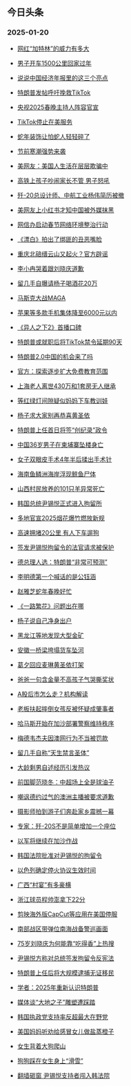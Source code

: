 ## 今日头条 
### 2025-01-20

+ [网红“加特林”的威力有多大](https://www.toutiao.com/trending/7460707132804202534/%3Fcategory_name%3Dtopic_innerflow%26event_type%3Dhot_board%26log_pb%3D%257B%2522category_name%2522%253A%2522topic_innerflow%2522%252C%2522cluster_type%2522%253A%25226%2522%252C%2522enter_from%2522%253A%2522click_category%2522%252C%2522entrance_hotspot%2522%253A%2522outside%2522%252C%2522event_type%2522%253A%2522hot_board%2522%252C%2522hot_board_cluster_id%2522%253A%25227460707132804202534%2522%252C%2522hot_board_impr_id%2522%253A%25222025012000095539E44791DF4C98606194%2522%252C%2522jump_page%2522%253A%2522hot_board_page%2522%252C%2522location%2522%253A%2522news_hot_card%2522%252C%2522page_location%2522%253A%2522hot_board_page%2522%252C%2522rank%2522%253A%25221%2522%252C%2522source%2522%253A%2522trending_tab%2522%252C%2522style_id%2522%253A%252240132%2522%252C%2522title%2522%253A%2522%25E7%25BD%2591%25E7%25BA%25A2%25E2%2580%259C%25E5%258A%25A0%25E7%2589%25B9%25E6%259E%2597%25E2%2580%259D%25E7%259A%2584%25E5%25A8%2581%25E5%258A%259B%25E6%259C%2589%25E5%25A4%259A%25E5%25A4%25A7%2522%257D%26rank%3D1%26style_id%3D40132%26topic_id%3D7460707132804202534)

+ [男子开车1500公里回家过年](https://www.toutiao.com/trending/7461382221887455241/%3Fcategory_name%3Dtopic_innerflow%26event_type%3Dhot_board%26log_pb%3D%257B%2522category_name%2522%253A%2522topic_innerflow%2522%252C%2522cluster_type%2522%253A%25220%2522%252C%2522enter_from%2522%253A%2522click_category%2522%252C%2522entrance_hotspot%2522%253A%2522outside%2522%252C%2522event_type%2522%253A%2522hot_board%2522%252C%2522hot_board_cluster_id%2522%253A%25227461382221887455241%2522%252C%2522hot_board_impr_id%2522%253A%25222025012000095539E44791DF4C98606194%2522%252C%2522jump_page%2522%253A%2522hot_board_page%2522%252C%2522location%2522%253A%2522news_hot_card%2522%252C%2522page_location%2522%253A%2522hot_board_page%2522%252C%2522rank%2522%253A%25222%2522%252C%2522source%2522%253A%2522trending_tab%2522%252C%2522style_id%2522%253A%252240132%2522%252C%2522title%2522%253A%2522%25E7%2594%25B7%25E5%25AD%2590%25E5%25BC%2580%25E8%25BD%25A61500%25E5%2585%25AC%25E9%2587%258C%25E5%259B%259E%25E5%25AE%25B6%25E8%25BF%2587%25E5%25B9%25B4%2522%257D%26rank%3D2%26style_id%3D40132%26topic_id%3D7461382221887455241)

+ [说说中国经济年报里的这三个亮点](https://www.toutiao.com/article/7461568845245940239)

+ [特朗普发帖呼吁挽救TikTok](https://www.toutiao.com/trending/7460637594582351911/%3Fcategory_name%3Dtopic_innerflow%26event_type%3Dhot_board%26log_pb%3D%257B%2522category_name%2522%253A%2522topic_innerflow%2522%252C%2522cluster_type%2522%253A%25222%2522%252C%2522enter_from%2522%253A%2522click_category%2522%252C%2522entrance_hotspot%2522%253A%2522outside%2522%252C%2522event_type%2522%253A%2522hot_board%2522%252C%2522hot_board_cluster_id%2522%253A%25227460637594582351911%2522%252C%2522hot_board_impr_id%2522%253A%25222025012000095539E44791DF4C98606194%2522%252C%2522jump_page%2522%253A%2522hot_board_page%2522%252C%2522location%2522%253A%2522news_hot_card%2522%252C%2522page_location%2522%253A%2522hot_board_page%2522%252C%2522rank%2522%253A%25224%2522%252C%2522source%2522%253A%2522trending_tab%2522%252C%2522style_id%2522%253A%252240132%2522%252C%2522title%2522%253A%2522%25E7%2589%25B9%25E6%259C%2597%25E6%2599%25AE%25E5%258F%2591%25E5%25B8%2596%25E5%2591%25BC%25E5%2590%2581%25E6%258C%25BD%25E6%2595%2591TikTok%2522%257D%26rank%3D4%26style_id%3D40132%26topic_id%3D7460637594582351911)

+ [央视2025春晚主持人阵容官宣](https://www.toutiao.com/trending/7461045872542023706/%3Fcategory_name%3Dtopic_innerflow%26event_type%3Dhot_board%26log_pb%3D%257B%2522category_name%2522%253A%2522topic_innerflow%2522%252C%2522cluster_type%2522%253A%25222%2522%252C%2522enter_from%2522%253A%2522click_category%2522%252C%2522entrance_hotspot%2522%253A%2522outside%2522%252C%2522event_type%2522%253A%2522hot_board%2522%252C%2522hot_board_cluster_id%2522%253A%25227461045872542023706%2522%252C%2522hot_board_impr_id%2522%253A%25222025012000095539E44791DF4C98606194%2522%252C%2522jump_page%2522%253A%2522hot_board_page%2522%252C%2522location%2522%253A%2522news_hot_card%2522%252C%2522page_location%2522%253A%2522hot_board_page%2522%252C%2522rank%2522%253A%25225%2522%252C%2522source%2522%253A%2522trending_tab%2522%252C%2522style_id%2522%253A%252240132%2522%252C%2522title%2522%253A%2522%25E5%25A4%25AE%25E8%25A7%25862025%25E6%2598%25A5%25E6%2599%259A%25E4%25B8%25BB%25E6%258C%2581%25E4%25BA%25BA%25E9%2598%25B5%25E5%25AE%25B9%25E5%25AE%2598%25E5%25AE%25A3%2522%257D%26rank%3D5%26style_id%3D40132%26topic_id%3D7461045872542023706)

+ [TikTok停止在美服务](https://www.toutiao.com/trending/7460764690403803146/%3Fcategory_name%3Dtopic_innerflow%26event_type%3Dhot_board%26log_pb%3D%257B%2522category_name%2522%253A%2522topic_innerflow%2522%252C%2522cluster_type%2522%253A%25222%2522%252C%2522enter_from%2522%253A%2522click_category%2522%252C%2522entrance_hotspot%2522%253A%2522outside%2522%252C%2522event_type%2522%253A%2522hot_board%2522%252C%2522hot_board_cluster_id%2522%253A%25227460764690403803146%2522%252C%2522hot_board_impr_id%2522%253A%25222025012000095539E44791DF4C98606194%2522%252C%2522jump_page%2522%253A%2522hot_board_page%2522%252C%2522location%2522%253A%2522news_hot_card%2522%252C%2522page_location%2522%253A%2522hot_board_page%2522%252C%2522rank%2522%253A%25226%2522%252C%2522source%2522%253A%2522trending_tab%2522%252C%2522style_id%2522%253A%252240132%2522%252C%2522title%2522%253A%2522TikTok%25E5%2581%259C%25E6%25AD%25A2%25E5%259C%25A8%25E7%25BE%258E%25E6%259C%258D%25E5%258A%25A1%2522%257D%26rank%3D6%26style_id%3D40132%26topic_id%3D7460764690403803146)

+ [蛇年装饰让怕蛇人轻轻碎了](https://www.toutiao.com/trending/7461214098983354395/%3Fcategory_name%3Dtopic_innerflow%26event_type%3Dhot_board%26log_pb%3D%257B%2522category_name%2522%253A%2522topic_innerflow%2522%252C%2522cluster_type%2522%253A%25226%2522%252C%2522enter_from%2522%253A%2522click_category%2522%252C%2522entrance_hotspot%2522%253A%2522outside%2522%252C%2522event_type%2522%253A%2522hot_board%2522%252C%2522hot_board_cluster_id%2522%253A%25227461214098983354395%2522%252C%2522hot_board_impr_id%2522%253A%25222025012000095539E44791DF4C98606194%2522%252C%2522jump_page%2522%253A%2522hot_board_page%2522%252C%2522location%2522%253A%2522news_hot_card%2522%252C%2522page_location%2522%253A%2522hot_board_page%2522%252C%2522rank%2522%253A%25227%2522%252C%2522source%2522%253A%2522trending_tab%2522%252C%2522style_id%2522%253A%252240132%2522%252C%2522title%2522%253A%2522%25E8%259B%2587%25E5%25B9%25B4%25E8%25A3%2585%25E9%25A5%25B0%25E8%25AE%25A9%25E6%2580%2595%25E8%259B%2587%25E4%25BA%25BA%25E8%25BD%25BB%25E8%25BD%25BB%25E7%25A2%258E%25E4%25BA%2586%2522%257D%26rank%3D7%26style_id%3D40132%26topic_id%3D7461214098983354395)

+ [节前寒潮强势来袭](https://www.toutiao.com/trending/7461403987950964260/%3Fcategory_name%3Dtopic_innerflow%26event_type%3Dhot_board%26log_pb%3D%257B%2522category_name%2522%253A%2522topic_innerflow%2522%252C%2522cluster_type%2522%253A%252213%2522%252C%2522enter_from%2522%253A%2522click_category%2522%252C%2522entrance_hotspot%2522%253A%2522outside%2522%252C%2522event_type%2522%253A%2522hot_board%2522%252C%2522hot_board_cluster_id%2522%253A%25227461403987950964260%2522%252C%2522hot_board_impr_id%2522%253A%25222025012000095539E44791DF4C98606194%2522%252C%2522jump_page%2522%253A%2522hot_board_page%2522%252C%2522location%2522%253A%2522news_hot_card%2522%252C%2522page_location%2522%253A%2522hot_board_page%2522%252C%2522rank%2522%253A%25228%2522%252C%2522source%2522%253A%2522trending_tab%2522%252C%2522style_id%2522%253A%252240132%2522%252C%2522title%2522%253A%2522%25E8%258A%2582%25E5%2589%258D%25E5%25AF%2592%25E6%25BD%25AE%25E5%25BC%25BA%25E5%258A%25BF%25E6%259D%25A5%25E8%25A2%25AD%2522%257D%26rank%3D8%26style_id%3D40132%26topic_id%3D7461403987950964260)

+ [美网友：美国人生活在层层欺骗中](https://www.toutiao.com/trending/7460890611428868132/%3Fcategory_name%3Dtopic_innerflow%26event_type%3Dhot_board%26log_pb%3D%257B%2522category_name%2522%253A%2522topic_innerflow%2522%252C%2522cluster_type%2522%253A%25226%2522%252C%2522enter_from%2522%253A%2522click_category%2522%252C%2522entrance_hotspot%2522%253A%2522outside%2522%252C%2522event_type%2522%253A%2522hot_board%2522%252C%2522hot_board_cluster_id%2522%253A%25227460890611428868132%2522%252C%2522hot_board_impr_id%2522%253A%25222025012000095539E44791DF4C98606194%2522%252C%2522jump_page%2522%253A%2522hot_board_page%2522%252C%2522location%2522%253A%2522news_hot_card%2522%252C%2522page_location%2522%253A%2522hot_board_page%2522%252C%2522rank%2522%253A%25229%2522%252C%2522source%2522%253A%2522trending_tab%2522%252C%2522style_id%2522%253A%252240132%2522%252C%2522title%2522%253A%2522%25E7%25BE%258E%25E7%25BD%2591%25E5%258F%258B%25EF%25BC%259A%25E7%25BE%258E%25E5%259B%25BD%25E4%25BA%25BA%25E7%2594%259F%25E6%25B4%25BB%25E5%259C%25A8%25E5%25B1%2582%25E5%25B1%2582%25E6%25AC%25BA%25E9%25AA%2597%25E4%25B8%25AD%2522%257D%26rank%3D9%26style_id%3D40132%26topic_id%3D7460890611428868132)

+ [高铁上孩子吵闹家长不管 男子怒吼](https://www.toutiao.com/trending/7460951515646410789/%3Fcategory_name%3Dtopic_innerflow%26event_type%3Dhot_board%26log_pb%3D%257B%2522category_name%2522%253A%2522topic_innerflow%2522%252C%2522cluster_type%2522%253A%25229%2522%252C%2522enter_from%2522%253A%2522click_category%2522%252C%2522entrance_hotspot%2522%253A%2522outside%2522%252C%2522event_type%2522%253A%2522hot_board%2522%252C%2522hot_board_cluster_id%2522%253A%25227460951515646410789%2522%252C%2522hot_board_impr_id%2522%253A%25222025012000095539E44791DF4C98606194%2522%252C%2522jump_page%2522%253A%2522hot_board_page%2522%252C%2522location%2522%253A%2522news_hot_card%2522%252C%2522page_location%2522%253A%2522hot_board_page%2522%252C%2522rank%2522%253A%252210%2522%252C%2522source%2522%253A%2522trending_tab%2522%252C%2522style_id%2522%253A%252240132%2522%252C%2522title%2522%253A%2522%25E9%25AB%2598%25E9%2593%2581%25E4%25B8%258A%25E5%25AD%25A9%25E5%25AD%2590%25E5%2590%25B5%25E9%2597%25B9%25E5%25AE%25B6%25E9%2595%25BF%25E4%25B8%258D%25E7%25AE%25A1%2B%25E7%2594%25B7%25E5%25AD%2590%25E6%2580%2592%25E5%2590%25BC%2522%257D%26rank%3D10%26style_id%3D40132%26topic_id%3D7460951515646410789)

+ [歼-20总设计师、中航工业杨伟简历被撤](https://www.toutiao.com/trending/7461605763329379878/%3Fcategory_name%3Dtopic_innerflow%26event_type%3Dhot_board%26log_pb%3D%257B%2522category_name%2522%253A%2522topic_innerflow%2522%252C%2522cluster_type%2522%253A%25222%2522%252C%2522enter_from%2522%253A%2522click_category%2522%252C%2522entrance_hotspot%2522%253A%2522outside%2522%252C%2522event_type%2522%253A%2522hot_board%2522%252C%2522hot_board_cluster_id%2522%253A%25227461605763329379878%2522%252C%2522hot_board_impr_id%2522%253A%25222025012000095539E44791DF4C98606194%2522%252C%2522jump_page%2522%253A%2522hot_board_page%2522%252C%2522location%2522%253A%2522news_hot_card%2522%252C%2522page_location%2522%253A%2522hot_board_page%2522%252C%2522rank%2522%253A%252211%2522%252C%2522source%2522%253A%2522trending_tab%2522%252C%2522style_id%2522%253A%252240132%2522%252C%2522title%2522%253A%2522%25E6%25AD%25BC-20%25E6%2580%25BB%25E8%25AE%25BE%25E8%25AE%25A1%25E5%25B8%2588%25E3%2580%2581%25E4%25B8%25AD%25E8%2588%25AA%25E5%25B7%25A5%25E4%25B8%259A%25E6%259D%25A8%25E4%25BC%259F%25E7%25AE%2580%25E5%258E%2586%25E8%25A2%25AB%25E6%2592%25A4%2522%257D%26rank%3D11%26style_id%3D40132%26topic_id%3D7461605763329379878)

+ [美网友上小红书才知中国被外媒抹黑](https://www.toutiao.com/trending/7461414603256627238/%3Fcategory_name%3Dtopic_innerflow%26event_type%3Dhot_board%26log_pb%3D%257B%2522category_name%2522%253A%2522topic_innerflow%2522%252C%2522cluster_type%2522%253A%25226%2522%252C%2522enter_from%2522%253A%2522click_category%2522%252C%2522entrance_hotspot%2522%253A%2522outside%2522%252C%2522event_type%2522%253A%2522hot_board%2522%252C%2522hot_board_cluster_id%2522%253A%25227461414603256627238%2522%252C%2522hot_board_impr_id%2522%253A%25222025012000095539E44791DF4C98606194%2522%252C%2522jump_page%2522%253A%2522hot_board_page%2522%252C%2522location%2522%253A%2522news_hot_card%2522%252C%2522page_location%2522%253A%2522hot_board_page%2522%252C%2522rank%2522%253A%252212%2522%252C%2522source%2522%253A%2522trending_tab%2522%252C%2522style_id%2522%253A%252240132%2522%252C%2522title%2522%253A%2522%25E7%25BE%258E%25E7%25BD%2591%25E5%258F%258B%25E4%25B8%258A%25E5%25B0%258F%25E7%25BA%25A2%25E4%25B9%25A6%25E6%2589%258D%25E7%259F%25A5%25E4%25B8%25AD%25E5%259B%25BD%25E8%25A2%25AB%25E5%25A4%2596%25E5%25AA%2592%25E6%258A%25B9%25E9%25BB%2591%2522%257D%26rank%3D12%26style_id%3D40132%26topic_id%3D7461414603256627238)

+ [网信办启动春节网络环境整治行动](https://www.toutiao.com/trending/7460785047566598170/%3Fcategory_name%3Dtopic_innerflow%26event_type%3Dhot_board%26log_pb%3D%257B%2522category_name%2522%253A%2522topic_innerflow%2522%252C%2522cluster_type%2522%253A%25222%2522%252C%2522enter_from%2522%253A%2522click_category%2522%252C%2522entrance_hotspot%2522%253A%2522outside%2522%252C%2522event_type%2522%253A%2522hot_board%2522%252C%2522hot_board_cluster_id%2522%253A%25227460785047566598170%2522%252C%2522hot_board_impr_id%2522%253A%25222025012000095539E44791DF4C98606194%2522%252C%2522jump_page%2522%253A%2522hot_board_page%2522%252C%2522location%2522%253A%2522news_hot_card%2522%252C%2522page_location%2522%253A%2522hot_board_page%2522%252C%2522rank%2522%253A%252213%2522%252C%2522source%2522%253A%2522trending_tab%2522%252C%2522style_id%2522%253A%252240132%2522%252C%2522title%2522%253A%2522%25E7%25BD%2591%25E4%25BF%25A1%25E5%258A%259E%25E5%2590%25AF%25E5%258A%25A8%25E6%2598%25A5%25E8%258A%2582%25E7%25BD%2591%25E7%25BB%259C%25E7%258E%25AF%25E5%25A2%2583%25E6%2595%25B4%25E6%25B2%25BB%25E8%25A1%258C%25E5%258A%25A8%2522%257D%26rank%3D13%26style_id%3D40132%26topic_id%3D7460785047566598170)

+ [《漂白》拍出了绑匪的丑恶嘴脸](https://www.toutiao.com/trending/7461181582591459366/%3Fcategory_name%3Dtopic_innerflow%26event_type%3Dhot_board%26log_pb%3D%257B%2522category_name%2522%253A%2522topic_innerflow%2522%252C%2522cluster_type%2522%253A%25228%2522%252C%2522enter_from%2522%253A%2522click_category%2522%252C%2522entrance_hotspot%2522%253A%2522outside%2522%252C%2522event_type%2522%253A%2522hot_board%2522%252C%2522hot_board_cluster_id%2522%253A%25227461181582591459366%2522%252C%2522hot_board_impr_id%2522%253A%25222025012000095539E44791DF4C98606194%2522%252C%2522jump_page%2522%253A%2522hot_board_page%2522%252C%2522location%2522%253A%2522news_hot_card%2522%252C%2522page_location%2522%253A%2522hot_board_page%2522%252C%2522rank%2522%253A%252214%2522%252C%2522source%2522%253A%2522trending_tab%2522%252C%2522style_id%2522%253A%252240132%2522%252C%2522title%2522%253A%2522%25E3%2580%258A%25E6%25BC%2582%25E7%2599%25BD%25E3%2580%258B%25E6%258B%258D%25E5%2587%25BA%25E4%25BA%2586%25E7%25BB%2591%25E5%258C%25AA%25E7%259A%2584%25E4%25B8%2591%25E6%2581%25B6%25E5%2598%25B4%25E8%2584%25B8%2522%257D%26rank%3D14%26style_id%3D40132%26topic_id%3D7461181582591459366)

+ [重庆北碚缙云山又起火？官方辟谣](https://www.toutiao.com/trending/7460883975905673267/%3Fcategory_name%3Dtopic_innerflow%26event_type%3Dhot_board%26log_pb%3D%257B%2522category_name%2522%253A%2522topic_innerflow%2522%252C%2522cluster_type%2522%253A%25222%2522%252C%2522enter_from%2522%253A%2522click_category%2522%252C%2522entrance_hotspot%2522%253A%2522outside%2522%252C%2522event_type%2522%253A%2522hot_board%2522%252C%2522hot_board_cluster_id%2522%253A%25227460883975905673267%2522%252C%2522hot_board_impr_id%2522%253A%25222025012000095539E44791DF4C98606194%2522%252C%2522jump_page%2522%253A%2522hot_board_page%2522%252C%2522location%2522%253A%2522news_hot_card%2522%252C%2522page_location%2522%253A%2522hot_board_page%2522%252C%2522rank%2522%253A%252215%2522%252C%2522source%2522%253A%2522trending_tab%2522%252C%2522style_id%2522%253A%252240132%2522%252C%2522title%2522%253A%2522%25E9%2587%258D%25E5%25BA%2586%25E5%258C%2597%25E7%25A2%259A%25E7%25BC%2599%25E4%25BA%2591%25E5%25B1%25B1%25E5%258F%2588%25E8%25B5%25B7%25E7%2581%25AB%25EF%25BC%259F%25E5%25AE%2598%25E6%2596%25B9%25E8%25BE%259F%25E8%25B0%25A3%2522%257D%26rank%3D15%26style_id%3D40132%26topic_id%3D7460883975905673267)

+ [李小冉哭着跟刘晓庆道歉](https://www.toutiao.com/trending/7461214124509888521/%3Fcategory_name%3Dtopic_innerflow%26event_type%3Dhot_board%26log_pb%3D%257B%2522category_name%2522%253A%2522topic_innerflow%2522%252C%2522cluster_type%2522%253A%25229%2522%252C%2522enter_from%2522%253A%2522click_category%2522%252C%2522entrance_hotspot%2522%253A%2522outside%2522%252C%2522event_type%2522%253A%2522hot_board%2522%252C%2522hot_board_cluster_id%2522%253A%25227461214124509888521%2522%252C%2522hot_board_impr_id%2522%253A%25222025012000095539E44791DF4C98606194%2522%252C%2522jump_page%2522%253A%2522hot_board_page%2522%252C%2522location%2522%253A%2522news_hot_card%2522%252C%2522page_location%2522%253A%2522hot_board_page%2522%252C%2522rank%2522%253A%252216%2522%252C%2522source%2522%253A%2522trending_tab%2522%252C%2522style_id%2522%253A%252240132%2522%252C%2522title%2522%253A%2522%25E6%259D%258E%25E5%25B0%258F%25E5%2586%2589%25E5%2593%25AD%25E7%259D%2580%25E8%25B7%259F%25E5%2588%2598%25E6%2599%2593%25E5%25BA%2586%25E9%2581%2593%25E6%25AD%2589%2522%257D%26rank%3D16%26style_id%3D40132%26topic_id%3D7461214124509888521)

+ [留几手自曝请杨子喝酒花20万](https://www.toutiao.com/trending/7461580882286493706/%3Fcategory_name%3Dtopic_innerflow%26event_type%3Dhot_board%26log_pb%3D%257B%2522category_name%2522%253A%2522topic_innerflow%2522%252C%2522cluster_type%2522%253A%25220%2522%252C%2522enter_from%2522%253A%2522click_category%2522%252C%2522entrance_hotspot%2522%253A%2522outside%2522%252C%2522event_type%2522%253A%2522hot_board%2522%252C%2522hot_board_cluster_id%2522%253A%25227461580882286493706%2522%252C%2522hot_board_impr_id%2522%253A%25222025012000095539E44791DF4C98606194%2522%252C%2522jump_page%2522%253A%2522hot_board_page%2522%252C%2522location%2522%253A%2522news_hot_card%2522%252C%2522page_location%2522%253A%2522hot_board_page%2522%252C%2522rank%2522%253A%252217%2522%252C%2522source%2522%253A%2522trending_tab%2522%252C%2522style_id%2522%253A%252240132%2522%252C%2522title%2522%253A%2522%25E7%2595%2599%25E5%2587%25A0%25E6%2589%258B%25E8%2587%25AA%25E6%259B%259D%25E8%25AF%25B7%25E6%259D%25A8%25E5%25AD%2590%25E5%2596%259D%25E9%2585%2592%25E8%258A%25B120%25E4%25B8%2587%2522%257D%26rank%3D17%26style_id%3D40132%26topic_id%3D7461580882286493706)

+ [马斯克大战MAGA](https://www.toutiao.com/trending/7461560587906977321/%3Fcategory_name%3Dtopic_innerflow%26event_type%3Dhot_board%26log_pb%3D%257B%2522category_name%2522%253A%2522topic_innerflow%2522%252C%2522cluster_type%2522%253A%252213%2522%252C%2522enter_from%2522%253A%2522click_category%2522%252C%2522entrance_hotspot%2522%253A%2522outside%2522%252C%2522event_type%2522%253A%2522hot_board%2522%252C%2522hot_board_cluster_id%2522%253A%25227461560587906977321%2522%252C%2522hot_board_impr_id%2522%253A%25222025012000095539E44791DF4C98606194%2522%252C%2522jump_page%2522%253A%2522hot_board_page%2522%252C%2522location%2522%253A%2522news_hot_card%2522%252C%2522page_location%2522%253A%2522hot_board_page%2522%252C%2522rank%2522%253A%252218%2522%252C%2522source%2522%253A%2522trending_tab%2522%252C%2522style_id%2522%253A%252240132%2522%252C%2522title%2522%253A%2522%25E9%25A9%25AC%25E6%2596%25AF%25E5%2585%258B%25E5%25A4%25A7%25E6%2588%2598MAGA%2522%257D%26rank%3D18%26style_id%3D40132%26topic_id%3D7461560587906977321)

+ [苹果等多款手机集体降至6000元以内](https://www.toutiao.com/trending/7461483227967032858/%3Fcategory_name%3Dtopic_innerflow%26event_type%3Dhot_board%26log_pb%3D%257B%2522category_name%2522%253A%2522topic_innerflow%2522%252C%2522cluster_type%2522%253A%25221%2522%252C%2522enter_from%2522%253A%2522click_category%2522%252C%2522entrance_hotspot%2522%253A%2522outside%2522%252C%2522event_type%2522%253A%2522hot_board%2522%252C%2522hot_board_cluster_id%2522%253A%25227461483227967032858%2522%252C%2522hot_board_impr_id%2522%253A%25222025012000095539E44791DF4C98606194%2522%252C%2522jump_page%2522%253A%2522hot_board_page%2522%252C%2522location%2522%253A%2522news_hot_card%2522%252C%2522page_location%2522%253A%2522hot_board_page%2522%252C%2522rank%2522%253A%252219%2522%252C%2522source%2522%253A%2522trending_tab%2522%252C%2522style_id%2522%253A%252240132%2522%252C%2522title%2522%253A%2522%25E8%258B%25B9%25E6%259E%259C%25E7%25AD%2589%25E5%25A4%259A%25E6%25AC%25BE%25E6%2589%258B%25E6%259C%25BA%25E9%259B%2586%25E4%25BD%2593%25E9%2599%258D%25E8%2587%25B36000%25E5%2585%2583%25E4%25BB%25A5%25E5%2586%2585%2522%257D%26rank%3D19%26style_id%3D40132%26topic_id%3D7461483227967032858)

+ [《异人之下2》首播口碑](https://www.toutiao.com/trending/7461120291600171046/%3Fcategory_name%3Dtopic_innerflow%26event_type%3Dhot_board%26log_pb%3D%257B%2522category_name%2522%253A%2522topic_innerflow%2522%252C%2522cluster_type%2522%253A%25224%2522%252C%2522enter_from%2522%253A%2522click_category%2522%252C%2522entrance_hotspot%2522%253A%2522outside%2522%252C%2522event_type%2522%253A%2522hot_board%2522%252C%2522hot_board_cluster_id%2522%253A%25227461120291600171046%2522%252C%2522hot_board_impr_id%2522%253A%25222025012000095539E44791DF4C98606194%2522%252C%2522jump_page%2522%253A%2522hot_board_page%2522%252C%2522location%2522%253A%2522news_hot_card%2522%252C%2522page_location%2522%253A%2522hot_board_page%2522%252C%2522rank%2522%253A%252220%2522%252C%2522source%2522%253A%2522trending_tab%2522%252C%2522style_id%2522%253A%252240132%2522%252C%2522title%2522%253A%2522%25E3%2580%258A%25E5%25BC%2582%25E4%25BA%25BA%25E4%25B9%258B%25E4%25B8%258B2%25E3%2580%258B%25E9%25A6%2596%25E6%2592%25AD%25E5%258F%25A3%25E7%25A2%2591%2522%257D%26rank%3D20%26style_id%3D40132%26topic_id%3D7461120291600171046)

+ [特朗普或就职后将TikTok禁令延期90天](https://www.toutiao.com/trending/7460289156774625307/%3Fcategory_name%3Dtopic_innerflow%26event_type%3Dhot_board%26log_pb%3D%257B%2522category_name%2522%253A%2522topic_innerflow%2522%252C%2522cluster_type%2522%253A%25222%2522%252C%2522enter_from%2522%253A%2522click_category%2522%252C%2522entrance_hotspot%2522%253A%2522outside%2522%252C%2522event_type%2522%253A%2522hot_board%2522%252C%2522hot_board_cluster_id%2522%253A%25227460289156774625307%2522%252C%2522hot_board_impr_id%2522%253A%25222025012000095539E44791DF4C98606194%2522%252C%2522jump_page%2522%253A%2522hot_board_page%2522%252C%2522location%2522%253A%2522news_hot_card%2522%252C%2522page_location%2522%253A%2522hot_board_page%2522%252C%2522rank%2522%253A%252221%2522%252C%2522source%2522%253A%2522trending_tab%2522%252C%2522style_id%2522%253A%252240132%2522%252C%2522title%2522%253A%2522%25E7%2589%25B9%25E6%259C%2597%25E6%2599%25AE%25E6%2588%2596%25E5%25B0%25B1%25E8%2581%258C%25E5%2590%258E%25E5%25B0%2586TikTok%25E7%25A6%2581%25E4%25BB%25A4%25E5%25BB%25B6%25E6%259C%259F90%25E5%25A4%25A9%2522%257D%26rank%3D21%26style_id%3D40132%26topic_id%3D7460289156774625307)

+ [特朗普2.0中国的机会来了吗](https://www.toutiao.com/trending/7461515800508108324/%3Fcategory_name%3Dtopic_innerflow%26event_type%3Dhot_board%26log_pb%3D%257B%2522category_name%2522%253A%2522topic_innerflow%2522%252C%2522cluster_type%2522%253A%252213%2522%252C%2522enter_from%2522%253A%2522click_category%2522%252C%2522entrance_hotspot%2522%253A%2522outside%2522%252C%2522event_type%2522%253A%2522hot_board%2522%252C%2522hot_board_cluster_id%2522%253A%25227461515800508108324%2522%252C%2522hot_board_impr_id%2522%253A%25222025012000095539E44791DF4C98606194%2522%252C%2522jump_page%2522%253A%2522hot_board_page%2522%252C%2522location%2522%253A%2522news_hot_card%2522%252C%2522page_location%2522%253A%2522hot_board_page%2522%252C%2522rank%2522%253A%252222%2522%252C%2522source%2522%253A%2522trending_tab%2522%252C%2522style_id%2522%253A%252240132%2522%252C%2522title%2522%253A%2522%25E7%2589%25B9%25E6%259C%2597%25E6%2599%25AE2.0%25E4%25B8%25AD%25E5%259B%25BD%25E7%259A%2584%25E6%259C%25BA%25E4%25BC%259A%25E6%259D%25A5%25E4%25BA%2586%25E5%2590%2597%2522%257D%26rank%3D22%26style_id%3D40132%26topic_id%3D7461515800508108324)

+ [官方：探索逐步扩大免费教育范围](https://www.toutiao.com/trending/7461205744843915305/%3Fcategory_name%3Dtopic_innerflow%26event_type%3Dhot_board%26log_pb%3D%257B%2522category_name%2522%253A%2522topic_innerflow%2522%252C%2522cluster_type%2522%253A%25226%2522%252C%2522enter_from%2522%253A%2522click_category%2522%252C%2522entrance_hotspot%2522%253A%2522outside%2522%252C%2522event_type%2522%253A%2522hot_board%2522%252C%2522hot_board_cluster_id%2522%253A%25227461205744843915305%2522%252C%2522hot_board_impr_id%2522%253A%25222025012000095539E44791DF4C98606194%2522%252C%2522jump_page%2522%253A%2522hot_board_page%2522%252C%2522location%2522%253A%2522news_hot_card%2522%252C%2522page_location%2522%253A%2522hot_board_page%2522%252C%2522rank%2522%253A%252223%2522%252C%2522source%2522%253A%2522trending_tab%2522%252C%2522style_id%2522%253A%252240132%2522%252C%2522title%2522%253A%2522%25E5%25AE%2598%25E6%2596%25B9%25EF%25BC%259A%25E6%258E%25A2%25E7%25B4%25A2%25E9%2580%2590%25E6%25AD%25A5%25E6%2589%25A9%25E5%25A4%25A7%25E5%2585%258D%25E8%25B4%25B9%25E6%2595%2599%25E8%2582%25B2%25E8%258C%2583%25E5%259B%25B4%2522%257D%26rank%3D23%26style_id%3D40132%26topic_id%3D7461205744843915305)

+ [上海老人离世430万和1套房无人继承](https://www.toutiao.com/trending/7461239155017269298/%3Fcategory_name%3Dtopic_innerflow%26event_type%3Dhot_board%26log_pb%3D%257B%2522category_name%2522%253A%2522topic_innerflow%2522%252C%2522cluster_type%2522%253A%25226%2522%252C%2522enter_from%2522%253A%2522click_category%2522%252C%2522entrance_hotspot%2522%253A%2522outside%2522%252C%2522event_type%2522%253A%2522hot_board%2522%252C%2522hot_board_cluster_id%2522%253A%25227461239155017269298%2522%252C%2522hot_board_impr_id%2522%253A%25222025012000095539E44791DF4C98606194%2522%252C%2522jump_page%2522%253A%2522hot_board_page%2522%252C%2522location%2522%253A%2522news_hot_card%2522%252C%2522page_location%2522%253A%2522hot_board_page%2522%252C%2522rank%2522%253A%252224%2522%252C%2522source%2522%253A%2522trending_tab%2522%252C%2522style_id%2522%253A%252240132%2522%252C%2522title%2522%253A%2522%25E4%25B8%258A%25E6%25B5%25B7%25E8%2580%2581%25E4%25BA%25BA%25E7%25A6%25BB%25E4%25B8%2596430%25E4%25B8%2587%25E5%2592%258C1%25E5%25A5%2597%25E6%2588%25BF%25E6%2597%25A0%25E4%25BA%25BA%25E7%25BB%25A7%25E6%2589%25BF%2522%257D%26rank%3D24%26style_id%3D40132%26topic_id%3D7461239155017269298)

+ [等红绿灯间隙疑似妈妈下车教训娃](https://www.toutiao.com/trending/7460460328074149898/%3Fcategory_name%3Dtopic_innerflow%26event_type%3Dhot_board%26log_pb%3D%257B%2522category_name%2522%253A%2522topic_innerflow%2522%252C%2522cluster_type%2522%253A%25226%2522%252C%2522enter_from%2522%253A%2522click_category%2522%252C%2522entrance_hotspot%2522%253A%2522outside%2522%252C%2522event_type%2522%253A%2522hot_board%2522%252C%2522hot_board_cluster_id%2522%253A%25227460460328074149898%2522%252C%2522hot_board_impr_id%2522%253A%25222025012000095539E44791DF4C98606194%2522%252C%2522jump_page%2522%253A%2522hot_board_page%2522%252C%2522location%2522%253A%2522news_hot_card%2522%252C%2522page_location%2522%253A%2522hot_board_page%2522%252C%2522rank%2522%253A%252225%2522%252C%2522source%2522%253A%2522trending_tab%2522%252C%2522style_id%2522%253A%252240132%2522%252C%2522title%2522%253A%2522%25E7%25AD%2589%25E7%25BA%25A2%25E7%25BB%25BF%25E7%2581%25AF%25E9%2597%25B4%25E9%259A%2599%25E7%2596%2591%25E4%25BC%25BC%25E5%25A6%2588%25E5%25A6%2588%25E4%25B8%258B%25E8%25BD%25A6%25E6%2595%2599%25E8%25AE%25AD%25E5%25A8%2583%2522%257D%26rank%3D25%26style_id%3D40132%26topic_id%3D7460460328074149898)

+ [杨子求大家别再恭喜黄圣依](https://www.toutiao.com/trending/7460296163611377727/%3Fcategory_name%3Dtopic_innerflow%26event_type%3Dhot_board%26log_pb%3D%257B%2522category_name%2522%253A%2522topic_innerflow%2522%252C%2522cluster_type%2522%253A%25228%2522%252C%2522enter_from%2522%253A%2522click_category%2522%252C%2522entrance_hotspot%2522%253A%2522outside%2522%252C%2522event_type%2522%253A%2522hot_board%2522%252C%2522hot_board_cluster_id%2522%253A%25227460296163611377727%2522%252C%2522hot_board_impr_id%2522%253A%25222025012000095539E44791DF4C98606194%2522%252C%2522jump_page%2522%253A%2522hot_board_page%2522%252C%2522location%2522%253A%2522news_hot_card%2522%252C%2522page_location%2522%253A%2522hot_board_page%2522%252C%2522rank%2522%253A%252226%2522%252C%2522source%2522%253A%2522trending_tab%2522%252C%2522style_id%2522%253A%252240132%2522%252C%2522title%2522%253A%2522%25E6%259D%25A8%25E5%25AD%2590%25E6%25B1%2582%25E5%25A4%25A7%25E5%25AE%25B6%25E5%2588%25AB%25E5%2586%258D%25E6%2581%25AD%25E5%2596%259C%25E9%25BB%2584%25E5%259C%25A3%25E4%25BE%259D%2522%257D%26rank%3D26%26style_id%3D40132%26topic_id%3D7460296163611377727)

+ [特朗普上任首日将签“创纪录”政令](https://www.toutiao.com/trending/7461428798974738469/%3Fcategory_name%3Dtopic_innerflow%26event_type%3Dhot_board%26log_pb%3D%257B%2522category_name%2522%253A%2522topic_innerflow%2522%252C%2522cluster_type%2522%253A%25220%2522%252C%2522enter_from%2522%253A%2522click_category%2522%252C%2522entrance_hotspot%2522%253A%2522outside%2522%252C%2522event_type%2522%253A%2522hot_board%2522%252C%2522hot_board_cluster_id%2522%253A%25227461428798974738469%2522%252C%2522hot_board_impr_id%2522%253A%25222025012000095539E44791DF4C98606194%2522%252C%2522jump_page%2522%253A%2522hot_board_page%2522%252C%2522location%2522%253A%2522news_hot_card%2522%252C%2522page_location%2522%253A%2522hot_board_page%2522%252C%2522rank%2522%253A%252227%2522%252C%2522source%2522%253A%2522trending_tab%2522%252C%2522style_id%2522%253A%252240132%2522%252C%2522title%2522%253A%2522%25E7%2589%25B9%25E6%259C%2597%25E6%2599%25AE%25E4%25B8%258A%25E4%25BB%25BB%25E9%25A6%2596%25E6%2597%25A5%25E5%25B0%2586%25E7%25AD%25BE%25E2%2580%259C%25E5%2588%259B%25E7%25BA%25AA%25E5%25BD%2595%25E2%2580%259D%25E6%2594%25BF%25E4%25BB%25A4%2522%257D%26rank%3D27%26style_id%3D40132%26topic_id%3D7461428798974738469)

+ [中国36岁男子在柬埔寨坠楼身亡](https://www.toutiao.com/trending/7460889560529059894/%3Fcategory_name%3Dtopic_innerflow%26event_type%3Dhot_board%26log_pb%3D%257B%2522category_name%2522%253A%2522topic_innerflow%2522%252C%2522cluster_type%2522%253A%25226%2522%252C%2522enter_from%2522%253A%2522click_category%2522%252C%2522entrance_hotspot%2522%253A%2522outside%2522%252C%2522event_type%2522%253A%2522hot_board%2522%252C%2522hot_board_cluster_id%2522%253A%25227460889560529059894%2522%252C%2522hot_board_impr_id%2522%253A%25222025012000095539E44791DF4C98606194%2522%252C%2522jump_page%2522%253A%2522hot_board_page%2522%252C%2522location%2522%253A%2522news_hot_card%2522%252C%2522page_location%2522%253A%2522hot_board_page%2522%252C%2522rank%2522%253A%252228%2522%252C%2522source%2522%253A%2522trending_tab%2522%252C%2522style_id%2522%253A%252240132%2522%252C%2522title%2522%253A%2522%25E4%25B8%25AD%25E5%259B%25BD36%25E5%25B2%2581%25E7%2594%25B7%25E5%25AD%2590%25E5%259C%25A8%25E6%259F%25AC%25E5%259F%2594%25E5%25AF%25A8%25E5%259D%25A0%25E6%25A5%25BC%25E8%25BA%25AB%25E4%25BA%25A1%2522%257D%26rank%3D28%26style_id%3D40132%26topic_id%3D7460889560529059894)

+ [女子双眼皮手术4年半后揉出手术针](https://www.toutiao.com/trending/7461538128755523595/%3Fcategory_name%3Dtopic_innerflow%26event_type%3Dhot_board%26log_pb%3D%257B%2522category_name%2522%253A%2522topic_innerflow%2522%252C%2522cluster_type%2522%253A%25220%2522%252C%2522enter_from%2522%253A%2522click_category%2522%252C%2522entrance_hotspot%2522%253A%2522outside%2522%252C%2522event_type%2522%253A%2522hot_board%2522%252C%2522hot_board_cluster_id%2522%253A%25227461538128755523595%2522%252C%2522hot_board_impr_id%2522%253A%25222025012000095539E44791DF4C98606194%2522%252C%2522jump_page%2522%253A%2522hot_board_page%2522%252C%2522location%2522%253A%2522news_hot_card%2522%252C%2522page_location%2522%253A%2522hot_board_page%2522%252C%2522rank%2522%253A%252229%2522%252C%2522source%2522%253A%2522trending_tab%2522%252C%2522style_id%2522%253A%252240132%2522%252C%2522title%2522%253A%2522%25E5%25A5%25B3%25E5%25AD%2590%25E5%258F%258C%25E7%259C%25BC%25E7%259A%25AE%25E6%2589%258B%25E6%259C%25AF4%25E5%25B9%25B4%25E5%258D%258A%25E5%2590%258E%25E6%258F%2589%25E5%2587%25BA%25E6%2589%258B%25E6%259C%25AF%25E9%2592%2588%2522%257D%26rank%3D29%26style_id%3D40132%26topic_id%3D7461538128755523595)

+ [海南鱼鳞洲海岸浮现鲸鱼尸体](https://www.toutiao.com/trending/7460797124973051915/%3Fcategory_name%3Dtopic_innerflow%26event_type%3Dhot_board%26log_pb%3D%257B%2522category_name%2522%253A%2522topic_innerflow%2522%252C%2522cluster_type%2522%253A%25229%2522%252C%2522enter_from%2522%253A%2522click_category%2522%252C%2522entrance_hotspot%2522%253A%2522outside%2522%252C%2522event_type%2522%253A%2522hot_board%2522%252C%2522hot_board_cluster_id%2522%253A%25227460797124973051915%2522%252C%2522hot_board_impr_id%2522%253A%25222025012000095539E44791DF4C98606194%2522%252C%2522jump_page%2522%253A%2522hot_board_page%2522%252C%2522location%2522%253A%2522news_hot_card%2522%252C%2522page_location%2522%253A%2522hot_board_page%2522%252C%2522rank%2522%253A%252230%2522%252C%2522source%2522%253A%2522trending_tab%2522%252C%2522style_id%2522%253A%252240132%2522%252C%2522title%2522%253A%2522%25E6%25B5%25B7%25E5%258D%2597%25E9%25B1%25BC%25E9%25B3%259E%25E6%25B4%25B2%25E6%25B5%25B7%25E5%25B2%25B8%25E6%25B5%25AE%25E7%258E%25B0%25E9%25B2%25B8%25E9%25B1%25BC%25E5%25B0%25B8%25E4%25BD%2593%2522%257D%26rank%3D30%26style_id%3D40132%26topic_id%3D7460797124973051915)

+ [山西村民放养的101只羊异常死亡](https://www.toutiao.com/trending/7461094886776291354/%3Fcategory_name%3Dtopic_innerflow%26event_type%3Dhot_board%26log_pb%3D%257B%2522category_name%2522%253A%2522topic_innerflow%2522%252C%2522cluster_type%2522%253A%25228%2522%252C%2522enter_from%2522%253A%2522click_category%2522%252C%2522entrance_hotspot%2522%253A%2522outside%2522%252C%2522event_type%2522%253A%2522hot_board%2522%252C%2522hot_board_cluster_id%2522%253A%25227461094886776291354%2522%252C%2522hot_board_impr_id%2522%253A%25222025012000095539E44791DF4C98606194%2522%252C%2522jump_page%2522%253A%2522hot_board_page%2522%252C%2522location%2522%253A%2522news_hot_card%2522%252C%2522page_location%2522%253A%2522hot_board_page%2522%252C%2522rank%2522%253A%252231%2522%252C%2522source%2522%253A%2522trending_tab%2522%252C%2522style_id%2522%253A%252240132%2522%252C%2522title%2522%253A%2522%25E5%25B1%25B1%25E8%25A5%25BF%25E6%259D%2591%25E6%25B0%2591%25E6%2594%25BE%25E5%2585%25BB%25E7%259A%2584101%25E5%258F%25AA%25E7%25BE%258A%25E5%25BC%2582%25E5%25B8%25B8%25E6%25AD%25BB%25E4%25BA%25A1%2522%257D%26rank%3D31%26style_id%3D40132%26topic_id%3D7461094886776291354)

+ [韩国总统尹锡悦正式进入拘留所](https://www.toutiao.com/trending/7460654792344584218/%3Fcategory_name%3Dtopic_innerflow%26event_type%3Dhot_board%26log_pb%3D%257B%2522category_name%2522%253A%2522topic_innerflow%2522%252C%2522cluster_type%2522%253A%25222%2522%252C%2522enter_from%2522%253A%2522click_category%2522%252C%2522entrance_hotspot%2522%253A%2522outside%2522%252C%2522event_type%2522%253A%2522hot_board%2522%252C%2522hot_board_cluster_id%2522%253A%25227460654792344584218%2522%252C%2522hot_board_impr_id%2522%253A%25222025012000095539E44791DF4C98606194%2522%252C%2522jump_page%2522%253A%2522hot_board_page%2522%252C%2522location%2522%253A%2522news_hot_card%2522%252C%2522page_location%2522%253A%2522hot_board_page%2522%252C%2522rank%2522%253A%252232%2522%252C%2522source%2522%253A%2522trending_tab%2522%252C%2522style_id%2522%253A%252240132%2522%252C%2522title%2522%253A%2522%25E9%259F%25A9%25E5%259B%25BD%25E6%2580%25BB%25E7%25BB%259F%25E5%25B0%25B9%25E9%2594%25A1%25E6%2582%25A6%25E6%25AD%25A3%25E5%25BC%258F%25E8%25BF%259B%25E5%2585%25A5%25E6%258B%2598%25E7%2595%2599%25E6%2589%2580%2522%257D%26rank%3D32%26style_id%3D40132%26topic_id%3D7460654792344584218)

+ [多地官宣2025烟花爆竹燃放新规](https://www.toutiao.com/trending/7460739881359605796/%3Fcategory_name%3Dtopic_innerflow%26event_type%3Dhot_board%26log_pb%3D%257B%2522category_name%2522%253A%2522topic_innerflow%2522%252C%2522cluster_type%2522%253A%25226%2522%252C%2522enter_from%2522%253A%2522click_category%2522%252C%2522entrance_hotspot%2522%253A%2522outside%2522%252C%2522event_type%2522%253A%2522hot_board%2522%252C%2522hot_board_cluster_id%2522%253A%25227460739881359605796%2522%252C%2522hot_board_impr_id%2522%253A%25222025012000095539E44791DF4C98606194%2522%252C%2522jump_page%2522%253A%2522hot_board_page%2522%252C%2522location%2522%253A%2522news_hot_card%2522%252C%2522page_location%2522%253A%2522hot_board_page%2522%252C%2522rank%2522%253A%252233%2522%252C%2522source%2522%253A%2522trending_tab%2522%252C%2522style_id%2522%253A%252240132%2522%252C%2522title%2522%253A%2522%25E5%25A4%259A%25E5%259C%25B0%25E5%25AE%2598%25E5%25AE%25A32025%25E7%2583%259F%25E8%258A%25B1%25E7%2588%2586%25E7%25AB%25B9%25E7%2587%2583%25E6%2594%25BE%25E6%2596%25B0%25E8%25A7%2584%2522%257D%26rank%3D33%26style_id%3D40132%26topic_id%3D7460739881359605796)

+ [高速拥堵20公里 有人下车遛狗](https://www.toutiao.com/trending/7460822561560248374/%3Fcategory_name%3Dtopic_innerflow%26event_type%3Dhot_board%26log_pb%3D%257B%2522category_name%2522%253A%2522topic_innerflow%2522%252C%2522cluster_type%2522%253A%25228%2522%252C%2522enter_from%2522%253A%2522click_category%2522%252C%2522entrance_hotspot%2522%253A%2522outside%2522%252C%2522event_type%2522%253A%2522hot_board%2522%252C%2522hot_board_cluster_id%2522%253A%25227460822561560248374%2522%252C%2522hot_board_impr_id%2522%253A%25222025012000095539E44791DF4C98606194%2522%252C%2522jump_page%2522%253A%2522hot_board_page%2522%252C%2522location%2522%253A%2522news_hot_card%2522%252C%2522page_location%2522%253A%2522hot_board_page%2522%252C%2522rank%2522%253A%252234%2522%252C%2522source%2522%253A%2522trending_tab%2522%252C%2522style_id%2522%253A%252240132%2522%252C%2522title%2522%253A%2522%25E9%25AB%2598%25E9%2580%259F%25E6%258B%25A5%25E5%25A0%25B520%25E5%2585%25AC%25E9%2587%258C%2B%25E6%259C%2589%25E4%25BA%25BA%25E4%25B8%258B%25E8%25BD%25A6%25E9%2581%259B%25E7%258B%2597%2522%257D%26rank%3D34%26style_id%3D40132%26topic_id%3D7460822561560248374)

+ [签发尹锡悦拘留令的法官请求被保护](https://www.toutiao.com/trending/7461270398505025562/%3Fcategory_name%3Dtopic_innerflow%26event_type%3Dhot_board%26log_pb%3D%257B%2522category_name%2522%253A%2522topic_innerflow%2522%252C%2522cluster_type%2522%253A%25228%2522%252C%2522enter_from%2522%253A%2522click_category%2522%252C%2522entrance_hotspot%2522%253A%2522outside%2522%252C%2522event_type%2522%253A%2522hot_board%2522%252C%2522hot_board_cluster_id%2522%253A%25227461270398505025562%2522%252C%2522hot_board_impr_id%2522%253A%25222025012000095539E44791DF4C98606194%2522%252C%2522jump_page%2522%253A%2522hot_board_page%2522%252C%2522location%2522%253A%2522news_hot_card%2522%252C%2522page_location%2522%253A%2522hot_board_page%2522%252C%2522rank%2522%253A%252235%2522%252C%2522source%2522%253A%2522trending_tab%2522%252C%2522style_id%2522%253A%252240132%2522%252C%2522title%2522%253A%2522%25E7%25AD%25BE%25E5%258F%2591%25E5%25B0%25B9%25E9%2594%25A1%25E6%2582%25A6%25E6%258B%2598%25E7%2595%2599%25E4%25BB%25A4%25E7%259A%2584%25E6%25B3%2595%25E5%25AE%2598%25E8%25AF%25B7%25E6%25B1%2582%25E8%25A2%25AB%25E4%25BF%259D%25E6%258A%25A4%2522%257D%26rank%3D35%26style_id%3D40132%26topic_id%3D7461270398505025562)

+ [德总理人选：特朗普“非常可预测”](https://www.toutiao.com/trending/7461592513930035241/%3Fcategory_name%3Dtopic_innerflow%26event_type%3Dhot_board%26log_pb%3D%257B%2522category_name%2522%253A%2522topic_innerflow%2522%252C%2522cluster_type%2522%253A%25220%2522%252C%2522enter_from%2522%253A%2522click_category%2522%252C%2522entrance_hotspot%2522%253A%2522outside%2522%252C%2522event_type%2522%253A%2522hot_board%2522%252C%2522hot_board_cluster_id%2522%253A%25227461592513930035241%2522%252C%2522hot_board_impr_id%2522%253A%25222025012000095539E44791DF4C98606194%2522%252C%2522jump_page%2522%253A%2522hot_board_page%2522%252C%2522location%2522%253A%2522news_hot_card%2522%252C%2522page_location%2522%253A%2522hot_board_page%2522%252C%2522rank%2522%253A%252236%2522%252C%2522source%2522%253A%2522trending_tab%2522%252C%2522style_id%2522%253A%252240132%2522%252C%2522title%2522%253A%2522%25E5%25BE%25B7%25E6%2580%25BB%25E7%2590%2586%25E4%25BA%25BA%25E9%2580%2589%25EF%25BC%259A%25E7%2589%25B9%25E6%259C%2597%25E6%2599%25AE%25E2%2580%259C%25E9%259D%259E%25E5%25B8%25B8%25E5%258F%25AF%25E9%25A2%2584%25E6%25B5%258B%25E2%2580%259D%2522%257D%26rank%3D36%26style_id%3D40132%26topic_id%3D7461592513930035241)

+ [李明德第一个喊话的是公钰涵](https://www.toutiao.com/trending/7461501063041482789/%3Fcategory_name%3Dtopic_innerflow%26event_type%3Dhot_board%26log_pb%3D%257B%2522category_name%2522%253A%2522topic_innerflow%2522%252C%2522cluster_type%2522%253A%25228%2522%252C%2522enter_from%2522%253A%2522click_category%2522%252C%2522entrance_hotspot%2522%253A%2522outside%2522%252C%2522event_type%2522%253A%2522hot_board%2522%252C%2522hot_board_cluster_id%2522%253A%25227461501063041482789%2522%252C%2522hot_board_impr_id%2522%253A%25222025012000095539E44791DF4C98606194%2522%252C%2522jump_page%2522%253A%2522hot_board_page%2522%252C%2522location%2522%253A%2522news_hot_card%2522%252C%2522page_location%2522%253A%2522hot_board_page%2522%252C%2522rank%2522%253A%252237%2522%252C%2522source%2522%253A%2522trending_tab%2522%252C%2522style_id%2522%253A%252240132%2522%252C%2522title%2522%253A%2522%25E6%259D%258E%25E6%2598%258E%25E5%25BE%25B7%25E7%25AC%25AC%25E4%25B8%2580%25E4%25B8%25AA%25E5%2596%258A%25E8%25AF%259D%25E7%259A%2584%25E6%2598%25AF%25E5%2585%25AC%25E9%2592%25B0%25E6%25B6%25B5%2522%257D%26rank%3D37%26style_id%3D40132%26topic_id%3D7461501063041482789)

+ [赵雅芝蛇年春晚好忙](https://www.toutiao.com/trending/7461527007931793420/%3Fcategory_name%3Dtopic_innerflow%26event_type%3Dhot_board%26log_pb%3D%257B%2522category_name%2522%253A%2522topic_innerflow%2522%252C%2522cluster_type%2522%253A%25228%2522%252C%2522enter_from%2522%253A%2522click_category%2522%252C%2522entrance_hotspot%2522%253A%2522outside%2522%252C%2522event_type%2522%253A%2522hot_board%2522%252C%2522hot_board_cluster_id%2522%253A%25227461527007931793420%2522%252C%2522hot_board_impr_id%2522%253A%25222025012000095539E44791DF4C98606194%2522%252C%2522jump_page%2522%253A%2522hot_board_page%2522%252C%2522location%2522%253A%2522news_hot_card%2522%252C%2522page_location%2522%253A%2522hot_board_page%2522%252C%2522rank%2522%253A%252238%2522%252C%2522source%2522%253A%2522trending_tab%2522%252C%2522style_id%2522%253A%252240132%2522%252C%2522title%2522%253A%2522%25E8%25B5%25B5%25E9%259B%2585%25E8%258A%259D%25E8%259B%2587%25E5%25B9%25B4%25E6%2598%25A5%25E6%2599%259A%25E5%25A5%25BD%25E5%25BF%2599%2522%257D%26rank%3D38%26style_id%3D40132%26topic_id%3D7461527007931793420)

+ [《一路繁花》问题出在哪](https://www.toutiao.com/trending/7461560921219927589/%3Fcategory_name%3Dtopic_innerflow%26event_type%3Dhot_board%26log_pb%3D%257B%2522category_name%2522%253A%2522topic_innerflow%2522%252C%2522cluster_type%2522%253A%252213%2522%252C%2522enter_from%2522%253A%2522click_category%2522%252C%2522entrance_hotspot%2522%253A%2522outside%2522%252C%2522event_type%2522%253A%2522hot_board%2522%252C%2522hot_board_cluster_id%2522%253A%25227461560921219927589%2522%252C%2522hot_board_impr_id%2522%253A%25222025012000095539E44791DF4C98606194%2522%252C%2522jump_page%2522%253A%2522hot_board_page%2522%252C%2522location%2522%253A%2522news_hot_card%2522%252C%2522page_location%2522%253A%2522hot_board_page%2522%252C%2522rank%2522%253A%252239%2522%252C%2522source%2522%253A%2522trending_tab%2522%252C%2522style_id%2522%253A%252240132%2522%252C%2522title%2522%253A%2522%25E3%2580%258A%25E4%25B8%2580%25E8%25B7%25AF%25E7%25B9%2581%25E8%258A%25B1%25E3%2580%258B%25E9%2597%25AE%25E9%25A2%2598%25E5%2587%25BA%25E5%259C%25A8%25E5%2593%25AA%2522%257D%26rank%3D39%26style_id%3D40132%26topic_id%3D7461560921219927589)

+ [杨子说自己净身出户](https://www.toutiao.com/trending/7460430883015917619/%3Fcategory_name%3Dtopic_innerflow%26event_type%3Dhot_board%26log_pb%3D%257B%2522category_name%2522%253A%2522topic_innerflow%2522%252C%2522cluster_type%2522%253A%25226%2522%252C%2522enter_from%2522%253A%2522click_category%2522%252C%2522entrance_hotspot%2522%253A%2522outside%2522%252C%2522event_type%2522%253A%2522hot_board%2522%252C%2522hot_board_cluster_id%2522%253A%25227460430883015917619%2522%252C%2522hot_board_impr_id%2522%253A%25222025012000095539E44791DF4C98606194%2522%252C%2522jump_page%2522%253A%2522hot_board_page%2522%252C%2522location%2522%253A%2522news_hot_card%2522%252C%2522page_location%2522%253A%2522hot_board_page%2522%252C%2522rank%2522%253A%252240%2522%252C%2522source%2522%253A%2522trending_tab%2522%252C%2522style_id%2522%253A%252240132%2522%252C%2522title%2522%253A%2522%25E6%259D%25A8%25E5%25AD%2590%25E8%25AF%25B4%25E8%2587%25AA%25E5%25B7%25B1%25E5%2587%2580%25E8%25BA%25AB%25E5%2587%25BA%25E6%2588%25B7%2522%257D%26rank%3D40%26style_id%3D40132%26topic_id%3D7460430883015917619)

+ [黑龙江等地发现大型金矿](https://www.toutiao.com/trending/7461484803368517668/%3Fcategory_name%3Dtopic_innerflow%26event_type%3Dhot_board%26log_pb%3D%257B%2522category_name%2522%253A%2522topic_innerflow%2522%252C%2522cluster_type%2522%253A%25224%2522%252C%2522enter_from%2522%253A%2522click_category%2522%252C%2522entrance_hotspot%2522%253A%2522outside%2522%252C%2522event_type%2522%253A%2522hot_board%2522%252C%2522hot_board_cluster_id%2522%253A%25227461484803368517668%2522%252C%2522hot_board_impr_id%2522%253A%25222025012000095539E44791DF4C98606194%2522%252C%2522jump_page%2522%253A%2522hot_board_page%2522%252C%2522location%2522%253A%2522news_hot_card%2522%252C%2522page_location%2522%253A%2522hot_board_page%2522%252C%2522rank%2522%253A%252241%2522%252C%2522source%2522%253A%2522trending_tab%2522%252C%2522style_id%2522%253A%252240132%2522%252C%2522title%2522%253A%2522%25E9%25BB%2591%25E9%25BE%2599%25E6%25B1%259F%25E7%25AD%2589%25E5%259C%25B0%25E5%258F%2591%25E7%258E%25B0%25E5%25A4%25A7%25E5%259E%258B%25E9%2587%2591%25E7%259F%25BF%2522%257D%26rank%3D41%26style_id%3D40132%26topic_id%3D7461484803368517668)

+ [安徽一桥梁垮塌货车坠河](https://www.toutiao.com/trending/7461068255684198451/%3Fcategory_name%3Dtopic_innerflow%26event_type%3Dhot_board%26log_pb%3D%257B%2522category_name%2522%253A%2522topic_innerflow%2522%252C%2522cluster_type%2522%253A%25228%2522%252C%2522enter_from%2522%253A%2522click_category%2522%252C%2522entrance_hotspot%2522%253A%2522outside%2522%252C%2522event_type%2522%253A%2522hot_board%2522%252C%2522hot_board_cluster_id%2522%253A%25227461068255684198451%2522%252C%2522hot_board_impr_id%2522%253A%25222025012000095539E44791DF4C98606194%2522%252C%2522jump_page%2522%253A%2522hot_board_page%2522%252C%2522location%2522%253A%2522news_hot_card%2522%252C%2522page_location%2522%253A%2522hot_board_page%2522%252C%2522rank%2522%253A%252242%2522%252C%2522source%2522%253A%2522trending_tab%2522%252C%2522style_id%2522%253A%252240132%2522%252C%2522title%2522%253A%2522%25E5%25AE%2589%25E5%25BE%25BD%25E4%25B8%2580%25E6%25A1%25A5%25E6%25A2%2581%25E5%259E%25AE%25E5%25A1%258C%25E8%25B4%25A7%25E8%25BD%25A6%25E5%259D%25A0%25E6%25B2%25B3%2522%257D%26rank%3D42%26style_id%3D40132%26topic_id%3D7461068255684198451)

+ [葛夕回应麦琳黄圣依打架](https://www.toutiao.com/trending/7461257667638460453/%3Fcategory_name%3Dtopic_innerflow%26event_type%3Dhot_board%26log_pb%3D%257B%2522category_name%2522%253A%2522topic_innerflow%2522%252C%2522cluster_type%2522%253A%25226%2522%252C%2522enter_from%2522%253A%2522click_category%2522%252C%2522entrance_hotspot%2522%253A%2522outside%2522%252C%2522event_type%2522%253A%2522hot_board%2522%252C%2522hot_board_cluster_id%2522%253A%25227461257667638460453%2522%252C%2522hot_board_impr_id%2522%253A%25222025012000095539E44791DF4C98606194%2522%252C%2522jump_page%2522%253A%2522hot_board_page%2522%252C%2522location%2522%253A%2522news_hot_card%2522%252C%2522page_location%2522%253A%2522hot_board_page%2522%252C%2522rank%2522%253A%252243%2522%252C%2522source%2522%253A%2522trending_tab%2522%252C%2522style_id%2522%253A%252240132%2522%252C%2522title%2522%253A%2522%25E8%2591%259B%25E5%25A4%2595%25E5%259B%259E%25E5%25BA%2594%25E9%25BA%25A6%25E7%2590%25B3%25E9%25BB%2584%25E5%259C%25A3%25E4%25BE%259D%25E6%2589%2593%25E6%259E%25B6%2522%257D%26rank%3D43%26style_id%3D40132%26topic_id%3D7461257667638460453)

+ [爸爸一句含金量不高孩子气哭撕奖状](https://www.toutiao.com/trending/7461547595668950566/%3Fcategory_name%3Dtopic_innerflow%26event_type%3Dhot_board%26log_pb%3D%257B%2522category_name%2522%253A%2522topic_innerflow%2522%252C%2522cluster_type%2522%253A%25222%2522%252C%2522enter_from%2522%253A%2522click_category%2522%252C%2522entrance_hotspot%2522%253A%2522outside%2522%252C%2522event_type%2522%253A%2522hot_board%2522%252C%2522hot_board_cluster_id%2522%253A%25227461547595668950566%2522%252C%2522hot_board_impr_id%2522%253A%25222025012000095539E44791DF4C98606194%2522%252C%2522jump_page%2522%253A%2522hot_board_page%2522%252C%2522location%2522%253A%2522news_hot_card%2522%252C%2522page_location%2522%253A%2522hot_board_page%2522%252C%2522rank%2522%253A%252244%2522%252C%2522source%2522%253A%2522trending_tab%2522%252C%2522style_id%2522%253A%252240132%2522%252C%2522title%2522%253A%2522%25E7%2588%25B8%25E7%2588%25B8%25E4%25B8%2580%25E5%258F%25A5%25E5%2590%25AB%25E9%2587%2591%25E9%2587%258F%25E4%25B8%258D%25E9%25AB%2598%25E5%25AD%25A9%25E5%25AD%2590%25E6%25B0%2594%25E5%2593%25AD%25E6%2592%2595%25E5%25A5%2596%25E7%258A%25B6%2522%257D%26rank%3D44%26style_id%3D40132%26topic_id%3D7461547595668950566)

+ [A股后市怎么走？机构解读](https://www.toutiao.com/trending/7461554106021396490/%3Fcategory_name%3Dtopic_innerflow%26event_type%3Dhot_board%26log_pb%3D%257B%2522category_name%2522%253A%2522topic_innerflow%2522%252C%2522cluster_type%2522%253A%25220%2522%252C%2522enter_from%2522%253A%2522click_category%2522%252C%2522entrance_hotspot%2522%253A%2522outside%2522%252C%2522event_type%2522%253A%2522hot_board%2522%252C%2522hot_board_cluster_id%2522%253A%25227461554106021396490%2522%252C%2522hot_board_impr_id%2522%253A%25222025012000095539E44791DF4C98606194%2522%252C%2522jump_page%2522%253A%2522hot_board_page%2522%252C%2522location%2522%253A%2522news_hot_card%2522%252C%2522page_location%2522%253A%2522hot_board_page%2522%252C%2522rank%2522%253A%252245%2522%252C%2522source%2522%253A%2522trending_tab%2522%252C%2522style_id%2522%253A%252240132%2522%252C%2522title%2522%253A%2522A%25E8%2582%25A1%25E5%2590%258E%25E5%25B8%2582%25E6%2580%258E%25E4%25B9%2588%25E8%25B5%25B0%25EF%25BC%259F%25E6%259C%25BA%25E6%259E%2584%25E8%25A7%25A3%25E8%25AF%25BB%2522%257D%26rank%3D45%26style_id%3D40132%26topic_id%3D7461554106021396490)

+ [老板扶起摔倒女孩反被怀疑成肇事者](https://www.toutiao.com/trending/7460676083818709033/%3Fcategory_name%3Dtopic_innerflow%26event_type%3Dhot_board%26log_pb%3D%257B%2522category_name%2522%253A%2522topic_innerflow%2522%252C%2522cluster_type%2522%253A%25226%2522%252C%2522enter_from%2522%253A%2522click_category%2522%252C%2522entrance_hotspot%2522%253A%2522outside%2522%252C%2522event_type%2522%253A%2522hot_board%2522%252C%2522hot_board_cluster_id%2522%253A%25227460676083818709033%2522%252C%2522hot_board_impr_id%2522%253A%25222025012000095539E44791DF4C98606194%2522%252C%2522jump_page%2522%253A%2522hot_board_page%2522%252C%2522location%2522%253A%2522news_hot_card%2522%252C%2522page_location%2522%253A%2522hot_board_page%2522%252C%2522rank%2522%253A%252246%2522%252C%2522source%2522%253A%2522trending_tab%2522%252C%2522style_id%2522%253A%252240132%2522%252C%2522title%2522%253A%2522%25E8%2580%2581%25E6%259D%25BF%25E6%2589%25B6%25E8%25B5%25B7%25E6%2591%2594%25E5%2580%2592%25E5%25A5%25B3%25E5%25AD%25A9%25E5%258F%258D%25E8%25A2%25AB%25E6%2580%2580%25E7%2596%2591%25E6%2588%2590%25E8%2582%2587%25E4%25BA%258B%25E8%2580%2585%2522%257D%26rank%3D46%26style_id%3D40132%26topic_id%3D7460676083818709033)

+ [哈马斯开始在加沙部署警察维持秩序](https://www.toutiao.com/trending/7460772482425978917/%3Fcategory_name%3Dtopic_innerflow%26event_type%3Dhot_board%26log_pb%3D%257B%2522category_name%2522%253A%2522topic_innerflow%2522%252C%2522cluster_type%2522%253A%25229%2522%252C%2522enter_from%2522%253A%2522click_category%2522%252C%2522entrance_hotspot%2522%253A%2522outside%2522%252C%2522event_type%2522%253A%2522hot_board%2522%252C%2522hot_board_cluster_id%2522%253A%25227460772482425978917%2522%252C%2522hot_board_impr_id%2522%253A%25222025012000095539E44791DF4C98606194%2522%252C%2522jump_page%2522%253A%2522hot_board_page%2522%252C%2522location%2522%253A%2522news_hot_card%2522%252C%2522page_location%2522%253A%2522hot_board_page%2522%252C%2522rank%2522%253A%252247%2522%252C%2522source%2522%253A%2522trending_tab%2522%252C%2522style_id%2522%253A%252240132%2522%252C%2522title%2522%253A%2522%25E5%2593%2588%25E9%25A9%25AC%25E6%2596%25AF%25E5%25BC%2580%25E5%25A7%258B%25E5%259C%25A8%25E5%258A%25A0%25E6%25B2%2599%25E9%2583%25A8%25E7%25BD%25B2%25E8%25AD%25A6%25E5%25AF%259F%25E7%25BB%25B4%25E6%258C%2581%25E7%25A7%25A9%25E5%25BA%258F%2522%257D%26rank%3D47%26style_id%3D40132%26topic_id%3D7460772482425978917)

+ [梅德韦杰夫因澳网行为不当被罚款](https://www.toutiao.com/trending/7461192701594796070/%3Fcategory_name%3Dtopic_innerflow%26event_type%3Dhot_board%26log_pb%3D%257B%2522category_name%2522%253A%2522topic_innerflow%2522%252C%2522cluster_type%2522%253A%25226%2522%252C%2522enter_from%2522%253A%2522click_category%2522%252C%2522entrance_hotspot%2522%253A%2522outside%2522%252C%2522event_type%2522%253A%2522hot_board%2522%252C%2522hot_board_cluster_id%2522%253A%25227461192701594796070%2522%252C%2522hot_board_impr_id%2522%253A%25222025012000095539E44791DF4C98606194%2522%252C%2522jump_page%2522%253A%2522hot_board_page%2522%252C%2522location%2522%253A%2522news_hot_card%2522%252C%2522page_location%2522%253A%2522hot_board_page%2522%252C%2522rank%2522%253A%252248%2522%252C%2522source%2522%253A%2522trending_tab%2522%252C%2522style_id%2522%253A%252240132%2522%252C%2522title%2522%253A%2522%25E6%25A2%2585%25E5%25BE%25B7%25E9%259F%25A6%25E6%259D%25B0%25E5%25A4%25AB%25E5%259B%25A0%25E6%25BE%25B3%25E7%25BD%2591%25E8%25A1%258C%25E4%25B8%25BA%25E4%25B8%258D%25E5%25BD%2593%25E8%25A2%25AB%25E7%25BD%259A%25E6%25AC%25BE%2522%257D%26rank%3D48%26style_id%3D40132%26topic_id%3D7461192701594796070)

+ [留几手自称“天生禁言圣体”](https://www.toutiao.com/trending/7461571239594246154/%3Fcategory_name%3Dtopic_innerflow%26event_type%3Dhot_board%26log_pb%3D%257B%2522category_name%2522%253A%2522topic_innerflow%2522%252C%2522cluster_type%2522%253A%25220%2522%252C%2522enter_from%2522%253A%2522click_category%2522%252C%2522entrance_hotspot%2522%253A%2522outside%2522%252C%2522event_type%2522%253A%2522hot_board%2522%252C%2522hot_board_cluster_id%2522%253A%25227461571239594246154%2522%252C%2522hot_board_impr_id%2522%253A%25222025012000095539E44791DF4C98606194%2522%252C%2522jump_page%2522%253A%2522hot_board_page%2522%252C%2522location%2522%253A%2522news_hot_card%2522%252C%2522page_location%2522%253A%2522hot_board_page%2522%252C%2522rank%2522%253A%252249%2522%252C%2522source%2522%253A%2522trending_tab%2522%252C%2522style_id%2522%253A%252240132%2522%252C%2522title%2522%253A%2522%25E7%2595%2599%25E5%2587%25A0%25E6%2589%258B%25E8%2587%25AA%25E7%25A7%25B0%25E2%2580%259C%25E5%25A4%25A9%25E7%2594%259F%25E7%25A6%2581%25E8%25A8%2580%25E5%259C%25A3%25E4%25BD%2593%25E2%2580%259D%2522%257D%26rank%3D49%26style_id%3D40132%26topic_id%3D7461571239594246154)

+ [大龄剩男自述经历引发热议](https://www.toutiao.com/trending/7461010158802550834/%3Fcategory_name%3Dtopic_innerflow%26event_type%3Dhot_board%26log_pb%3D%257B%2522category_name%2522%253A%2522topic_innerflow%2522%252C%2522cluster_type%2522%253A%25226%2522%252C%2522enter_from%2522%253A%2522click_category%2522%252C%2522entrance_hotspot%2522%253A%2522outside%2522%252C%2522event_type%2522%253A%2522hot_board%2522%252C%2522hot_board_cluster_id%2522%253A%25227461010158802550834%2522%252C%2522hot_board_impr_id%2522%253A%25222025012000095539E44791DF4C98606194%2522%252C%2522jump_page%2522%253A%2522hot_board_page%2522%252C%2522location%2522%253A%2522news_hot_card%2522%252C%2522page_location%2522%253A%2522hot_board_page%2522%252C%2522rank%2522%253A%252250%2522%252C%2522source%2522%253A%2522trending_tab%2522%252C%2522style_id%2522%253A%252240132%2522%252C%2522title%2522%253A%2522%25E5%25A4%25A7%25E9%25BE%2584%25E5%2589%25A9%25E7%2594%25B7%25E8%2587%25AA%25E8%25BF%25B0%25E7%25BB%258F%25E5%258E%2586%25E5%25BC%2595%25E5%258F%2591%25E7%2583%25AD%25E8%25AE%25AE%2522%257D%26rank%3D50%26style_id%3D40132%26topic_id%3D7461010158802550834)

+ [前国脚范晓冬：中超场上全是球油子](https://www.toutiao.com/trending/7460894247714390054/%3Fcategory_name%3Dtopic_innerflow%26event_type%3Dhot_board%26log_pb%3D%257B%2522category_name%2522%253A%2522topic_innerflow%2522%252C%2522cluster_type%2522%253A%25226%2522%252C%2522enter_from%2522%253A%2522click_category%2522%252C%2522entrance_hotspot%2522%253A%2522outside%2522%252C%2522event_type%2522%253A%2522hot_board%2522%252C%2522hot_board_cluster_id%2522%253A%25227460894247714390054%2522%252C%2522hot_board_impr_id%2522%253A%252220250120010738CD227E30F9051396B5D7%2522%252C%2522jump_page%2522%253A%2522hot_board_page%2522%252C%2522location%2522%253A%2522news_hot_card%2522%252C%2522page_location%2522%253A%2522hot_board_page%2522%252C%2522rank%2522%253A%252229%2522%252C%2522source%2522%253A%2522trending_tab%2522%252C%2522style_id%2522%253A%252240132%2522%252C%2522title%2522%253A%2522%25E5%2589%258D%25E5%259B%25BD%25E8%2584%259A%25E8%258C%2583%25E6%2599%2593%25E5%2586%25AC%25EF%25BC%259A%25E4%25B8%25AD%25E8%25B6%2585%25E5%259C%25BA%25E4%25B8%258A%25E5%2585%25A8%25E6%2598%25AF%25E7%2590%2583%25E6%25B2%25B9%25E5%25AD%2590%2522%257D%26rank%3D29%26style_id%3D40132%26topic_id%3D7460894247714390054)

+ [嘲讽德约过气的澳洲主播被要求道歉](https://www.toutiao.com/trending/7460908179249971251/%3Fcategory_name%3Dtopic_innerflow%26event_type%3Dhot_board%26log_pb%3D%257B%2522category_name%2522%253A%2522topic_innerflow%2522%252C%2522cluster_type%2522%253A%25224%2522%252C%2522enter_from%2522%253A%2522click_category%2522%252C%2522entrance_hotspot%2522%253A%2522outside%2522%252C%2522event_type%2522%253A%2522hot_board%2522%252C%2522hot_board_cluster_id%2522%253A%25227460908179249971251%2522%252C%2522hot_board_impr_id%2522%253A%252220250120010738CD227E30F9051396B5D7%2522%252C%2522jump_page%2522%253A%2522hot_board_page%2522%252C%2522location%2522%253A%2522news_hot_card%2522%252C%2522page_location%2522%253A%2522hot_board_page%2522%252C%2522rank%2522%253A%252235%2522%252C%2522source%2522%253A%2522trending_tab%2522%252C%2522style_id%2522%253A%252240132%2522%252C%2522title%2522%253A%2522%25E5%2598%25B2%25E8%25AE%25BD%25E5%25BE%25B7%25E7%25BA%25A6%25E8%25BF%2587%25E6%25B0%2594%25E7%259A%2584%25E6%25BE%25B3%25E6%25B4%25B2%25E4%25B8%25BB%25E6%2592%25AD%25E8%25A2%25AB%25E8%25A6%2581%25E6%25B1%2582%25E9%2581%2593%25E6%25AD%2589%2522%257D%26rank%3D35%26style_id%3D40132%26topic_id%3D7460908179249971251)

+ [摄影师拍到游子们奔赴家乡震撼一幕](https://www.toutiao.com/trending/7460833010179538953/%3Fcategory_name%3Dtopic_innerflow%26event_type%3Dhot_board%26log_pb%3D%257B%2522category_name%2522%253A%2522topic_innerflow%2522%252C%2522cluster_type%2522%253A%25226%2522%252C%2522enter_from%2522%253A%2522click_category%2522%252C%2522entrance_hotspot%2522%253A%2522outside%2522%252C%2522event_type%2522%253A%2522hot_board%2522%252C%2522hot_board_cluster_id%2522%253A%25227460833010179538953%2522%252C%2522hot_board_impr_id%2522%253A%252220250120010738CD227E30F9051396B5D7%2522%252C%2522jump_page%2522%253A%2522hot_board_page%2522%252C%2522location%2522%253A%2522news_hot_card%2522%252C%2522page_location%2522%253A%2522hot_board_page%2522%252C%2522rank%2522%253A%252237%2522%252C%2522source%2522%253A%2522trending_tab%2522%252C%2522style_id%2522%253A%252240132%2522%252C%2522title%2522%253A%2522%25E6%2591%2584%25E5%25BD%25B1%25E5%25B8%2588%25E6%258B%258D%25E5%2588%25B0%25E6%25B8%25B8%25E5%25AD%2590%25E4%25BB%25AC%25E5%25A5%2594%25E8%25B5%25B4%25E5%25AE%25B6%25E4%25B9%25A1%25E9%259C%2587%25E6%2592%25BC%25E4%25B8%2580%25E5%25B9%2595%2522%257D%26rank%3D37%26style_id%3D40132%26topic_id%3D7460833010179538953)

+ [专家：歼-20S不是简单增加一个座位](https://www.toutiao.com/trending/7460107016154054675/%3Fcategory_name%3Dtopic_innerflow%26event_type%3Dhot_board%26log_pb%3D%257B%2522category_name%2522%253A%2522topic_innerflow%2522%252C%2522cluster_type%2522%253A%25226%2522%252C%2522enter_from%2522%253A%2522click_category%2522%252C%2522entrance_hotspot%2522%253A%2522outside%2522%252C%2522event_type%2522%253A%2522hot_board%2522%252C%2522hot_board_cluster_id%2522%253A%25227460107016154054675%2522%252C%2522hot_board_impr_id%2522%253A%252220250120010738CD227E30F9051396B5D7%2522%252C%2522jump_page%2522%253A%2522hot_board_page%2522%252C%2522location%2522%253A%2522news_hot_card%2522%252C%2522page_location%2522%253A%2522hot_board_page%2522%252C%2522rank%2522%253A%252240%2522%252C%2522source%2522%253A%2522trending_tab%2522%252C%2522style_id%2522%253A%252240132%2522%252C%2522title%2522%253A%2522%25E4%25B8%2593%25E5%25AE%25B6%25EF%25BC%259A%25E6%25AD%25BC-20S%25E4%25B8%258D%25E6%2598%25AF%25E7%25AE%2580%25E5%258D%2595%25E5%25A2%259E%25E5%258A%25A0%25E4%25B8%2580%25E4%25B8%25AA%25E5%25BA%25A7%25E4%25BD%258D%2522%257D%26rank%3D40%26style_id%3D40132%26topic_id%3D7460107016154054675)

+ [以军将继续在加沙作战](https://www.toutiao.com/trending/7461516643781447194/%3Fcategory_name%3Dtopic_innerflow%26event_type%3Dhot_board%26log_pb%3D%257B%2522category_name%2522%253A%2522topic_innerflow%2522%252C%2522cluster_type%2522%253A%25222%2522%252C%2522enter_from%2522%253A%2522click_category%2522%252C%2522entrance_hotspot%2522%253A%2522outside%2522%252C%2522event_type%2522%253A%2522hot_board%2522%252C%2522hot_board_cluster_id%2522%253A%25227461516643781447194%2522%252C%2522hot_board_impr_id%2522%253A%252220250120010738CD227E30F9051396B5D7%2522%252C%2522jump_page%2522%253A%2522hot_board_page%2522%252C%2522location%2522%253A%2522news_hot_card%2522%252C%2522page_location%2522%253A%2522hot_board_page%2522%252C%2522rank%2522%253A%252241%2522%252C%2522source%2522%253A%2522trending_tab%2522%252C%2522style_id%2522%253A%252240132%2522%252C%2522title%2522%253A%2522%25E4%25BB%25A5%25E5%2586%259B%25E5%25B0%2586%25E7%25BB%25A7%25E7%25BB%25AD%25E5%259C%25A8%25E5%258A%25A0%25E6%25B2%2599%25E4%25BD%259C%25E6%2588%2598%2522%257D%26rank%3D41%26style_id%3D40132%26topic_id%3D7461516643781447194)

+ [韩国法院批准对尹锡悦的拘留令](https://www.toutiao.com/trending/7461396602180079143/%3Fcategory_name%3Dtopic_innerflow%26event_type%3Dhot_board%26log_pb%3D%257B%2522category_name%2522%253A%2522topic_innerflow%2522%252C%2522cluster_type%2522%253A%25225%2522%252C%2522enter_from%2522%253A%2522click_category%2522%252C%2522entrance_hotspot%2522%253A%2522outside%2522%252C%2522event_type%2522%253A%2522hot_board%2522%252C%2522hot_board_cluster_id%2522%253A%25227461396602180079143%2522%252C%2522hot_board_impr_id%2522%253A%252220250120010738CD227E30F9051396B5D7%2522%252C%2522jump_page%2522%253A%2522hot_board_page%2522%252C%2522location%2522%253A%2522news_hot_card%2522%252C%2522page_location%2522%253A%2522hot_board_page%2522%252C%2522rank%2522%253A%252242%2522%252C%2522source%2522%253A%2522trending_tab%2522%252C%2522style_id%2522%253A%252240132%2522%252C%2522title%2522%253A%2522%25E9%259F%25A9%25E5%259B%25BD%25E6%25B3%2595%25E9%2599%25A2%25E6%2589%25B9%25E5%2587%2586%25E5%25AF%25B9%25E5%25B0%25B9%25E9%2594%25A1%25E6%2582%25A6%25E7%259A%2584%25E6%258B%2598%25E7%2595%2599%25E4%25BB%25A4%2522%257D%26rank%3D42%26style_id%3D40132%26topic_id%3D7461396602180079143)

+ [以色列确定停火协议生效时间](https://www.toutiao.com/trending/7461568262212570650/%3Fcategory_name%3Dtopic_innerflow%26event_type%3Dhot_board%26log_pb%3D%257B%2522category_name%2522%253A%2522topic_innerflow%2522%252C%2522cluster_type%2522%253A%25222%2522%252C%2522enter_from%2522%253A%2522click_category%2522%252C%2522entrance_hotspot%2522%253A%2522outside%2522%252C%2522event_type%2522%253A%2522hot_board%2522%252C%2522hot_board_cluster_id%2522%253A%25227461568262212570650%2522%252C%2522hot_board_impr_id%2522%253A%252220250120010738CD227E30F9051396B5D7%2522%252C%2522jump_page%2522%253A%2522hot_board_page%2522%252C%2522location%2522%253A%2522news_hot_card%2522%252C%2522page_location%2522%253A%2522hot_board_page%2522%252C%2522rank%2522%253A%252244%2522%252C%2522source%2522%253A%2522trending_tab%2522%252C%2522style_id%2522%253A%252240132%2522%252C%2522title%2522%253A%2522%25E4%25BB%25A5%25E8%2589%25B2%25E5%2588%2597%25E7%25A1%25AE%25E5%25AE%259A%25E5%2581%259C%25E7%2581%25AB%25E5%258D%258F%25E8%25AE%25AE%25E7%2594%259F%25E6%2595%2588%25E6%2597%25B6%25E9%2597%25B4%2522%257D%26rank%3D44%26style_id%3D40132%26topic_id%3D7461568262212570650)

+ [广西“村宴”有多豪横](https://www.toutiao.com/trending/7460692321907327015/%3Fcategory_name%3Dtopic_innerflow%26event_type%3Dhot_board%26log_pb%3D%257B%2522category_name%2522%253A%2522topic_innerflow%2522%252C%2522cluster_type%2522%253A%25226%2522%252C%2522enter_from%2522%253A%2522click_category%2522%252C%2522entrance_hotspot%2522%253A%2522outside%2522%252C%2522event_type%2522%253A%2522hot_board%2522%252C%2522hot_board_cluster_id%2522%253A%25227460692321907327015%2522%252C%2522hot_board_impr_id%2522%253A%252220250120010738CD227E30F9051396B5D7%2522%252C%2522jump_page%2522%253A%2522hot_board_page%2522%252C%2522location%2522%253A%2522news_hot_card%2522%252C%2522page_location%2522%253A%2522hot_board_page%2522%252C%2522rank%2522%253A%252249%2522%252C%2522source%2522%253A%2522trending_tab%2522%252C%2522style_id%2522%253A%252240132%2522%252C%2522title%2522%253A%2522%25E5%25B9%25BF%25E8%25A5%25BF%25E2%2580%259C%25E6%259D%2591%25E5%25AE%25B4%25E2%2580%259D%25E6%259C%2589%25E5%25A4%259A%25E8%25B1%25AA%25E6%25A8%25AA%2522%257D%26rank%3D49%26style_id%3D40132%26topic_id%3D7460692321907327015)

+ [浙江球员程帅澎拿下22分](https://www.toutiao.com/trending/7461611991301111846/%3Fcategory_name%3Dtopic_innerflow%26event_type%3Dhot_board%26log_pb%3D%257B%2522category_name%2522%253A%2522topic_innerflow%2522%252C%2522cluster_type%2522%253A%25226%2522%252C%2522enter_from%2522%253A%2522click_category%2522%252C%2522entrance_hotspot%2522%253A%2522outside%2522%252C%2522event_type%2522%253A%2522hot_board%2522%252C%2522hot_board_cluster_id%2522%253A%25227461611991301111846%2522%252C%2522hot_board_impr_id%2522%253A%252220250120010738CD227E30F9051396B5D7%2522%252C%2522jump_page%2522%253A%2522hot_board_page%2522%252C%2522location%2522%253A%2522news_hot_card%2522%252C%2522page_location%2522%253A%2522hot_board_page%2522%252C%2522rank%2522%253A%252250%2522%252C%2522source%2522%253A%2522trending_tab%2522%252C%2522style_id%2522%253A%252240132%2522%252C%2522title%2522%253A%2522%25E6%25B5%2599%25E6%25B1%259F%25E7%2590%2583%25E5%2591%2598%25E7%25A8%258B%25E5%25B8%2585%25E6%25BE%258E%25E6%258B%25BF%25E4%25B8%258B22%25E5%2588%2586%2522%257D%26rank%3D50%26style_id%3D40132%26topic_id%3D7461611991301111846)

+ [剪映海外版CapCut等应用在美国停服](https://www.toutiao.com/trending/7461146051287482406/%3Fcategory_name%3Dtopic_innerflow%26event_type%3Dhot_board%26log_pb%3D%257B%2522category_name%2522%253A%2522topic_innerflow%2522%252C%2522cluster_type%2522%253A%25220%2522%252C%2522enter_from%2522%253A%2522click_category%2522%252C%2522entrance_hotspot%2522%253A%2522outside%2522%252C%2522event_type%2522%253A%2522hot_board%2522%252C%2522hot_board_cluster_id%2522%253A%25227461146051287482406%2522%252C%2522hot_board_impr_id%2522%253A%252220250120021128730925598B065C043D9C%2522%252C%2522jump_page%2522%253A%2522hot_board_page%2522%252C%2522location%2522%253A%2522news_hot_card%2522%252C%2522page_location%2522%253A%2522hot_board_page%2522%252C%2522rank%2522%253A%252241%2522%252C%2522source%2522%253A%2522trending_tab%2522%252C%2522style_id%2522%253A%252240132%2522%252C%2522title%2522%253A%2522%25E5%2589%25AA%25E6%2598%25A0%25E6%25B5%25B7%25E5%25A4%2596%25E7%2589%2588CapCut%25E7%25AD%2589%25E5%25BA%2594%25E7%2594%25A8%25E5%259C%25A8%25E7%25BE%258E%25E5%259B%25BD%25E5%2581%259C%25E6%259C%258D%2522%257D%26rank%3D41%26style_id%3D40132%26topic_id%3D7461146051287482406)

+ [南部战区带弹位南海战备警巡画面](https://www.toutiao.com/trending/7461586308293709350/%3Fcategory_name%3Dtopic_innerflow%26event_type%3Dhot_board%26log_pb%3D%257B%2522category_name%2522%253A%2522topic_innerflow%2522%252C%2522cluster_type%2522%253A%25222%2522%252C%2522enter_from%2522%253A%2522click_category%2522%252C%2522entrance_hotspot%2522%253A%2522outside%2522%252C%2522event_type%2522%253A%2522hot_board%2522%252C%2522hot_board_cluster_id%2522%253A%25227461586308293709350%2522%252C%2522hot_board_impr_id%2522%253A%252220250120021128730925598B065C043D9C%2522%252C%2522jump_page%2522%253A%2522hot_board_page%2522%252C%2522location%2522%253A%2522news_hot_card%2522%252C%2522page_location%2522%253A%2522hot_board_page%2522%252C%2522rank%2522%253A%252243%2522%252C%2522source%2522%253A%2522trending_tab%2522%252C%2522style_id%2522%253A%252240132%2522%252C%2522title%2522%253A%2522%25E5%258D%2597%25E9%2583%25A8%25E6%2588%2598%25E5%258C%25BA%25E5%25B8%25A6%25E5%25BC%25B9%25E4%25BD%258D%25E5%258D%2597%25E6%25B5%25B7%25E6%2588%2598%25E5%25A4%2587%25E8%25AD%25A6%25E5%25B7%25A1%25E7%2594%25BB%25E9%259D%25A2%2522%257D%26rank%3D43%26style_id%3D40132%26topic_id%3D7461586308293709350)

+ [75岁刘晓庆为何能靠“吃得香”上热搜](https://www.toutiao.com/trending/7461615883698310683/%3Fcategory_name%3Dtopic_innerflow%26event_type%3Dhot_board%26log_pb%3D%257B%2522category_name%2522%253A%2522topic_innerflow%2522%252C%2522cluster_type%2522%253A%252213%2522%252C%2522enter_from%2522%253A%2522click_category%2522%252C%2522entrance_hotspot%2522%253A%2522outside%2522%252C%2522event_type%2522%253A%2522hot_board%2522%252C%2522hot_board_cluster_id%2522%253A%25227461615883698310683%2522%252C%2522hot_board_impr_id%2522%253A%252220250120021128730925598B065C043D9C%2522%252C%2522jump_page%2522%253A%2522hot_board_page%2522%252C%2522location%2522%253A%2522news_hot_card%2522%252C%2522page_location%2522%253A%2522hot_board_page%2522%252C%2522rank%2522%253A%252244%2522%252C%2522source%2522%253A%2522trending_tab%2522%252C%2522style_id%2522%253A%252240132%2522%252C%2522title%2522%253A%252275%25E5%25B2%2581%25E5%2588%2598%25E6%2599%2593%25E5%25BA%2586%25E4%25B8%25BA%25E4%25BD%2595%25E8%2583%25BD%25E9%259D%25A0%25E2%2580%259C%25E5%2590%2583%25E5%25BE%2597%25E9%25A6%2599%25E2%2580%259D%25E4%25B8%258A%25E7%2583%25AD%25E6%2590%259C%2522%257D%26rank%3D44%26style_id%3D40132%26topic_id%3D7461615883698310683)

+ [尹锡悦方称对总统签发拘留令反宪法](https://www.toutiao.com/trending/7460886129940824074/%3Fcategory_name%3Dtopic_innerflow%26event_type%3Dhot_board%26log_pb%3D%257B%2522category_name%2522%253A%2522topic_innerflow%2522%252C%2522cluster_type%2522%253A%25226%2522%252C%2522enter_from%2522%253A%2522click_category%2522%252C%2522entrance_hotspot%2522%253A%2522outside%2522%252C%2522event_type%2522%253A%2522hot_board%2522%252C%2522hot_board_cluster_id%2522%253A%25227460886129940824074%2522%252C%2522hot_board_impr_id%2522%253A%252220250120021128730925598B065C043D9C%2522%252C%2522jump_page%2522%253A%2522hot_board_page%2522%252C%2522location%2522%253A%2522news_hot_card%2522%252C%2522page_location%2522%253A%2522hot_board_page%2522%252C%2522rank%2522%253A%252247%2522%252C%2522source%2522%253A%2522trending_tab%2522%252C%2522style_id%2522%253A%252240132%2522%252C%2522title%2522%253A%2522%25E5%25B0%25B9%25E9%2594%25A1%25E6%2582%25A6%25E6%2596%25B9%25E7%25A7%25B0%25E5%25AF%25B9%25E6%2580%25BB%25E7%25BB%259F%25E7%25AD%25BE%25E5%258F%2591%25E6%258B%2598%25E7%2595%2599%25E4%25BB%25A4%25E5%258F%258D%25E5%25AE%25AA%25E6%25B3%2595%2522%257D%26rank%3D47%26style_id%3D40132%26topic_id%3D7460886129940824074)

+ [特朗普上任后将大规模逮捕无证移民](https://www.toutiao.com/trending/7461207584134955059/%3Fcategory_name%3Dtopic_innerflow%26event_type%3Dhot_board%26log_pb%3D%257B%2522category_name%2522%253A%2522topic_innerflow%2522%252C%2522cluster_type%2522%253A%25220%2522%252C%2522enter_from%2522%253A%2522click_category%2522%252C%2522entrance_hotspot%2522%253A%2522outside%2522%252C%2522event_type%2522%253A%2522hot_board%2522%252C%2522hot_board_cluster_id%2522%253A%25227461207584134955059%2522%252C%2522hot_board_impr_id%2522%253A%2522202501200306496907D23B5E1921E481B4%2522%252C%2522jump_page%2522%253A%2522hot_board_page%2522%252C%2522location%2522%253A%2522news_hot_card%2522%252C%2522page_location%2522%253A%2522hot_board_page%2522%252C%2522rank%2522%253A%252229%2522%252C%2522source%2522%253A%2522trending_tab%2522%252C%2522style_id%2522%253A%252240132%2522%252C%2522title%2522%253A%2522%25E7%2589%25B9%25E6%259C%2597%25E6%2599%25AE%25E4%25B8%258A%25E4%25BB%25BB%25E5%2590%258E%25E5%25B0%2586%25E5%25A4%25A7%25E8%25A7%2584%25E6%25A8%25A1%25E9%2580%25AE%25E6%258D%2595%25E6%2597%25A0%25E8%25AF%2581%25E7%25A7%25BB%25E6%25B0%2591%2522%257D%26rank%3D29%26style_id%3D40132%26topic_id%3D7461207584134955059)

+ [学者：2025年重新认识特朗普](https://www.toutiao.com/trending/7461569676242325004/%3Fcategory_name%3Dtopic_innerflow%26event_type%3Dhot_board%26log_pb%3D%257B%2522category_name%2522%253A%2522topic_innerflow%2522%252C%2522cluster_type%2522%253A%252213%2522%252C%2522enter_from%2522%253A%2522click_category%2522%252C%2522entrance_hotspot%2522%253A%2522outside%2522%252C%2522event_type%2522%253A%2522hot_board%2522%252C%2522hot_board_cluster_id%2522%253A%25227461569676242325004%2522%252C%2522hot_board_impr_id%2522%253A%2522202501200306496907D23B5E1921E481B4%2522%252C%2522jump_page%2522%253A%2522hot_board_page%2522%252C%2522location%2522%253A%2522news_hot_card%2522%252C%2522page_location%2522%253A%2522hot_board_page%2522%252C%2522rank%2522%253A%252244%2522%252C%2522source%2522%253A%2522trending_tab%2522%252C%2522style_id%2522%253A%252240132%2522%252C%2522title%2522%253A%2522%25E5%25AD%25A6%25E8%2580%2585%25EF%25BC%259A2025%25E5%25B9%25B4%25E9%2587%258D%25E6%2596%25B0%25E8%25AE%25A4%25E8%25AF%2586%25E7%2589%25B9%25E6%259C%2597%25E6%2599%25AE%2522%257D%26rank%3D44%26style_id%3D40132%26topic_id%3D7461569676242325004)

+ [媒体谈“大地之子”雕塑遭踩踏](https://www.toutiao.com/trending/7460099178111221801/%3Fcategory_name%3Dtopic_innerflow%26event_type%3Dhot_board%26log_pb%3D%257B%2522category_name%2522%253A%2522topic_innerflow%2522%252C%2522cluster_type%2522%253A%25226%2522%252C%2522enter_from%2522%253A%2522click_category%2522%252C%2522entrance_hotspot%2522%253A%2522outside%2522%252C%2522event_type%2522%253A%2522hot_board%2522%252C%2522hot_board_cluster_id%2522%253A%25227460099178111221801%2522%252C%2522hot_board_impr_id%2522%253A%2522202501200306496907D23B5E1921E481B4%2522%252C%2522jump_page%2522%253A%2522hot_board_page%2522%252C%2522location%2522%253A%2522news_hot_card%2522%252C%2522page_location%2522%253A%2522hot_board_page%2522%252C%2522rank%2522%253A%252245%2522%252C%2522source%2522%253A%2522trending_tab%2522%252C%2522style_id%2522%253A%252240132%2522%252C%2522title%2522%253A%2522%25E5%25AA%2592%25E4%25BD%2593%25E8%25B0%2588%25E2%2580%259C%25E5%25A4%25A7%25E5%259C%25B0%25E4%25B9%258B%25E5%25AD%2590%25E2%2580%259D%25E9%259B%2595%25E5%25A1%2591%25E9%2581%25AD%25E8%25B8%25A9%25E8%25B8%258F%2522%257D%26rank%3D45%26style_id%3D40132%26topic_id%3D7460099178111221801)

+ [韩国执政党支持率反超最大在野党](https://www.toutiao.com/trending/7460363929018138634/%3Fcategory_name%3Dtopic_innerflow%26event_type%3Dhot_board%26log_pb%3D%257B%2522category_name%2522%253A%2522topic_innerflow%2522%252C%2522cluster_type%2522%253A%25226%2522%252C%2522enter_from%2522%253A%2522click_category%2522%252C%2522entrance_hotspot%2522%253A%2522outside%2522%252C%2522event_type%2522%253A%2522hot_board%2522%252C%2522hot_board_cluster_id%2522%253A%25227460363929018138634%2522%252C%2522hot_board_impr_id%2522%253A%2522202501200306496907D23B5E1921E481B4%2522%252C%2522jump_page%2522%253A%2522hot_board_page%2522%252C%2522location%2522%253A%2522news_hot_card%2522%252C%2522page_location%2522%253A%2522hot_board_page%2522%252C%2522rank%2522%253A%252249%2522%252C%2522source%2522%253A%2522trending_tab%2522%252C%2522style_id%2522%253A%252240132%2522%252C%2522title%2522%253A%2522%25E9%259F%25A9%25E5%259B%25BD%25E6%2589%25A7%25E6%2594%25BF%25E5%2585%259A%25E6%2594%25AF%25E6%258C%2581%25E7%258E%2587%25E5%258F%258D%25E8%25B6%2585%25E6%259C%2580%25E5%25A4%25A7%25E5%259C%25A8%25E9%2587%258E%25E5%2585%259A%2522%257D%26rank%3D49%26style_id%3D40132%26topic_id%3D7460363929018138634)

+ [美国妈妈听劝给感冒女儿做盐蒸橙子](https://www.toutiao.com/trending/7461423802380058660/%3Fcategory_name%3Dtopic_innerflow%26event_type%3Dhot_board%26log_pb%3D%257B%2522category_name%2522%253A%2522topic_innerflow%2522%252C%2522cluster_type%2522%253A%25222%2522%252C%2522enter_from%2522%253A%2522click_category%2522%252C%2522entrance_hotspot%2522%253A%2522outside%2522%252C%2522event_type%2522%253A%2522hot_board%2522%252C%2522hot_board_cluster_id%2522%253A%25227461423802380058660%2522%252C%2522hot_board_impr_id%2522%253A%2522202501200409213BB84ACB259322F9A280%2522%252C%2522jump_page%2522%253A%2522hot_board_page%2522%252C%2522location%2522%253A%2522news_hot_card%2522%252C%2522page_location%2522%253A%2522hot_board_page%2522%252C%2522rank%2522%253A%252220%2522%252C%2522source%2522%253A%2522trending_tab%2522%252C%2522style_id%2522%253A%252240132%2522%252C%2522title%2522%253A%2522%25E7%25BE%258E%25E5%259B%25BD%25E5%25A6%2588%25E5%25A6%2588%25E5%2590%25AC%25E5%258A%259D%25E7%25BB%2599%25E6%2584%259F%25E5%2586%2592%25E5%25A5%25B3%25E5%2584%25BF%25E5%2581%259A%25E7%259B%2590%25E8%2592%25B8%25E6%25A9%2599%25E5%25AD%2590%2522%257D%26rank%3D20%26style_id%3D40132%26topic_id%3D7461423802380058660)

+ [女生背着大狗爬山](https://www.toutiao.com/trending/7461580770767814694/%3Fcategory_name%3Dtopic_innerflow%26event_type%3Dhot_board%26log_pb%3D%257B%2522category_name%2522%253A%2522topic_innerflow%2522%252C%2522cluster_type%2522%253A%25220%2522%252C%2522enter_from%2522%253A%2522click_category%2522%252C%2522entrance_hotspot%2522%253A%2522outside%2522%252C%2522event_type%2522%253A%2522hot_board%2522%252C%2522hot_board_cluster_id%2522%253A%25227461580770767814694%2522%252C%2522hot_board_impr_id%2522%253A%2522202501200409213BB84ACB259322F9A280%2522%252C%2522jump_page%2522%253A%2522hot_board_page%2522%252C%2522location%2522%253A%2522news_hot_card%2522%252C%2522page_location%2522%253A%2522hot_board_page%2522%252C%2522rank%2522%253A%252239%2522%252C%2522source%2522%253A%2522trending_tab%2522%252C%2522style_id%2522%253A%252240132%2522%252C%2522title%2522%253A%2522%25E5%25A5%25B3%25E7%2594%259F%25E8%2583%258C%25E7%259D%2580%25E5%25A4%25A7%25E7%258B%2597%25E7%2588%25AC%25E5%25B1%25B1%2522%257D%26rank%3D39%26style_id%3D40132%26topic_id%3D7461580770767814694)

+ [狗狗踩在女生身上“滑雪”](https://www.toutiao.com/trending/7460773231776284722/%3Fcategory_name%3Dtopic_innerflow%26event_type%3Dhot_board%26log_pb%3D%257B%2522category_name%2522%253A%2522topic_innerflow%2522%252C%2522cluster_type%2522%253A%25226%2522%252C%2522enter_from%2522%253A%2522click_category%2522%252C%2522entrance_hotspot%2522%253A%2522outside%2522%252C%2522event_type%2522%253A%2522hot_board%2522%252C%2522hot_board_cluster_id%2522%253A%25227460773231776284722%2522%252C%2522hot_board_impr_id%2522%253A%2522202501200409213BB84ACB259322F9A280%2522%252C%2522jump_page%2522%253A%2522hot_board_page%2522%252C%2522location%2522%253A%2522news_hot_card%2522%252C%2522page_location%2522%253A%2522hot_board_page%2522%252C%2522rank%2522%253A%252242%2522%252C%2522source%2522%253A%2522trending_tab%2522%252C%2522style_id%2522%253A%252240132%2522%252C%2522title%2522%253A%2522%25E7%258B%2597%25E7%258B%2597%25E8%25B8%25A9%25E5%259C%25A8%25E5%25A5%25B3%25E7%2594%259F%25E8%25BA%25AB%25E4%25B8%258A%25E2%2580%259C%25E6%25BB%2591%25E9%259B%25AA%25E2%2580%259D%2522%257D%26rank%3D42%26style_id%3D40132%26topic_id%3D7460773231776284722)

+ [翻墙砸窗 尹锡悦支持者闯入韩法院](https://www.toutiao.com/trending/7461411002786287114/%3Fcategory_name%3Dtopic_innerflow%26event_type%3Dhot_board%26log_pb%3D%257B%2522category_name%2522%253A%2522topic_innerflow%2522%252C%2522cluster_type%2522%253A%25222%2522%252C%2522enter_from%2522%253A%2522click_category%2522%252C%2522entrance_hotspot%2522%253A%2522outside%2522%252C%2522event_type%2522%253A%2522hot_board%2522%252C%2522hot_board_cluster_id%2522%253A%25227461411002786287114%2522%252C%2522hot_board_impr_id%2522%253A%2522202501200409213BB84ACB259322F9A280%2522%252C%2522jump_page%2522%253A%2522hot_board_page%2522%252C%2522location%2522%253A%2522news_hot_card%2522%252C%2522page_location%2522%253A%2522hot_board_page%2522%252C%2522rank%2522%253A%252244%2522%252C%2522source%2522%253A%2522trending_tab%2522%252C%2522style_id%2522%253A%252240132%2522%252C%2522title%2522%253A%2522%25E7%25BF%25BB%25E5%25A2%2599%25E7%25A0%25B8%25E7%25AA%2597%2B%25E5%25B0%25B9%25E9%2594%25A1%25E6%2582%25A6%25E6%2594%25AF%25E6%258C%2581%25E8%2580%2585%25E9%2597%25AF%25E5%2585%25A5%25E9%259F%25A9%25E6%25B3%2595%25E9%2599%25A2%2522%257D%26rank%3D44%26style_id%3D40132%26topic_id%3D7461411002786287114)

